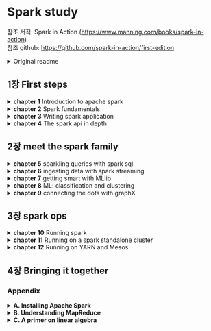 # Spark study 
참조 서적: Spark in Action (https://www.manning.com/books/spark-in-action) <br>
참조 github: https://github.com/spark-in-action/first-edition
<details close>
<summary>Original readme</summary>
  <h1>Spark in Action book repository</h1>
  <h4> Current edition: Manning Early Access Program (MEAP)</h4>

  The MEAP publishing date is **2015.04.04.**  
  Manning's book forum: [https://forums.manning.com/forums/spark-in-action](https://forums.manning.com/forums/spark-in-action)

  The repo contains book listings organized by chapter and programming language (if applicable):

  ```
  ch02
    ├── scala
    │    ├── ch02-listings.scala
    │    ├── scala-file.scala
    │    └── ...
    ├── java
    │    ├── Class1.java
    │    ├── Class2.java
    │    └── ...
    ├── python
    │    ├── ch02-listings.py
    │    ├── python-file.py
    │    └── ...
  ch03
    ├── scala
    │    ├── ch03-listings.scala
    │    ├── scala-file.scala
    │    └── ...
    ├── java
    │    ├── Class1.java
    │    ├── Class2.java
    │    └── ...
    ├── python
    │    ├── ch03-listings.py
    │    ├── python-file.py
    │    └── ...

  ```

  We tried to organize the listings so that you have minimum distractions while going through the book.  
  We hope you'll find the content useful and that you'll have fun reading the book and going through examples.  

  As part of Manning's "in action" series, it's a hands-on, tutorial-style book.  

  Thank you,  
  [Petar Zečević](http://twitter.com/p_zecevic) and [Marko Bonaći](http://twitter.com/markobonaci)
</details>


## 1장 First steps
<details close>
<summary><b>chapter 1</b> Introduction to apache spark</summary>
  <br>
  <blockquote>
  <details close>
  <summary>1.1 What is spark?</summary>
    <blockquote>
      
- **hadoop**: open source, distributed, Java computation framework consisting of the (1) **Hadoop Distributed File System(HDFS**) and (2) **MapReduce**, its execution engine. 
Hadoop solved the three main problems facing any distributed data-processing endeavor:
    - Parallelization— How to parallelize the computation (전체 연산을 잘게 나누어 동시에 처리하는 방법)
    - Distribution— How to distribute the data (데이터를 여러 노드로 분산하는 방법)
    - Fault-tolerance— How to handle component failure (분산 컴포넌트 장애에 대응하는 방법)

    → 하둡의 한계: 맵리듀스 잡의 결과를 다른 잡에서 사용하려면 먼저 이 결과를 HDFS에 저장해야 한다. 따라서 맵리듀스는 이전 잡의 결과가 다음 작업의 입력이 되는 반복 알고리즘에는 본질적으로 맞지 않다. 

- **Spark**와 hadoop의 차이: spark는 메모리에 아주 큰 데이터를 keep 하는 것을 가능하게 한다. 즉, 맵리듀스처럼 잡에 필요한 데이터를 디스크에서 매번 가져오는 대신(→ 하둡의 방법), 데이터를 메모리에 캐시로 저장하는 인-메모리 실행 모델에 있다. 이를 통해 스파크 프로그램은 맵리듀스보다 약 100배 더 빠른 속도로 같은 작업을 수행할 수 있다.
- 일부 애플리케이션은 스파크를 사용하기에 적합하지 않다. 스파크에서는 분산 아키텍처 때문에 처리 시간에 약간의 오버헤드가 필연적으로 발생한다. 대량의 데이터를 다룰 때는 오버헤드가 무시할 수 있는 수준이지만, 단일 머신에서도 충분히 처리할 수 있는 데이터셋을 다룰 때는 작은 데이터셋의 연산에 최적화된 다른 프레임워크(e.g. RDBMS)를 사용하는 것이 더 효율적이다. + 하지만 현대의 데이터 크기는 계속 증가하는 추세며, 언제가는 RDBMS와 스크립트 성능이 개선되는 속도를 추월할지도 모른다.
    </blockquote>
  </details>
    
  <details close>
  <summary>1.2 Spark components</summary>
    <blockquote><br>
스파크는 여러 특수한 목적에 맞게 설계된 다양한 컴포넌트로 구성된다.<br>
→ 스파크 core, 스파크 SQL, 스파크 Streaming, 스파크 GraphX, 스파크 MLlib <br><br>
<img width="629" alt="Screen Shot 2021-06-10 at 9 33 02 PM" src="https://user-images.githubusercontent.com/43725183/121525578-78936300-ca33-11eb-8dae-549e2a93f21a.png">

- **스파크 core**: 스파크 코어는 스파크 잡과 다른 스파크 컴포넌트에 필요한 기본 기능을 제공한다. RDD는 분산 데이터 컬렉션(즉, 데이터셋)을 추상화한 객체로 데이터셋에 적용할 수 있는 연산 및 변환 메서드를 함께 제공한다. RDD는 노드에 장애가 발생해도 데이터셋을 재구성할 수 있는 복원성을 갖추었다. broadcast variable(공유변수)와 accumulator(누적변수)를 사용해 컴퓨팅 노드 간에 정보를 공유할 수 있다. 이외에도 스파크 코어에는 네트워킹, 보안, 스케줄링 및 데이터 셔플링 등 기본 기능이 구현되어 있다.
- **스파크 SQL**
- **스파크 Streaming**
- **스파크 GraphX**
- **스파크 MLlib**
    </blockquote>
  </details>
    
  <details close>
  <summary>1.3 Spark program flow</summary>
    <blockquote><br>
예제를 통해 스파크 프로그램이 어떻게 실행되는지 알아보자.<br>
**[예제] 로그파일로부터 OutOfMemoryError 오류가 몇건 발생했는지 분석하기**

1. 노드 세 개로 구성된 하둡 클러스터에 300MB 크기의 로그 파일을 저장되어 있는 상황
→ HDFS는 자동으로 128MB크기의 chunck로 분할하고(하둡에서는 block이라는 용어를 사용한다.), 각 **블록(block)**을 클러스터의 여러 노드에 나누어 저장한다. 
→ 이 예제와 직접적인 관련은 없지만, HDFS는 노드에 저장한 각 블록을 다른 노드 두 개에 복제한다. (복제 계수가 기본 값은 3으로 설정된 경우)<br><img width="632" alt="Screen Shot 2021-06-10 at 9 55 04 PM" src="https://user-images.githubusercontent.com/43725183/121528532-85fe1c80-ca36-11eb-93e1-ba484fc4f839.png">

2. HDFS에 저장된 텍스트 파일을 메모리에 로드한다. 
→ 먼저 스파크 셸을 시작하고, 스파크 클러스터에 연결하기.
→ **데이터 지역성**(data locality, 즉 디스크에 저장된 파일이 모두 해당 노드 각각에서 RAM으로 로드되는 것/대량의 데이터를 네트워크로 전송해야하는 상황을 만들지 않기 위해!)을 최대한 달성하려고 로그 파일의 각 블록이 저장된 위치를 하둡에게 요청한 후, 모든 블록을 클러스터 노드의 RAM 메모리로 전송한다. 
→ RAM에 로딩된 블록을 **partition**이라고 한다. 이 파티션 집합이 바로 RDD가 참조하는 분산 컬렉션이다. RDD API를 사용해 RDD의 컬렉션을 필터링하고, 사용자 함수로 매핑하고, 누적 값 하나로 리듀스하고, 두 RDD를 서로 빼거나 교차하거나 결합하는 등 다양한 작업을 실행할 수 있다. 

    ```scala
    val lines = sc.textFile("hdfs://path/to/the/file")
    ```
      <img width="632" alt="Screen Shot 2021-06-10 at 9 55 21 PM" src="https://user-images.githubusercontent.com/43725183/121528576-90b8b180-ca36-11eb-8e1d-beca8097e67a.png">
      
3. 컬렉션이 OutOfMemoryError 문자열을 포함한 줄만 필터링
→ 필터링이 완료되면 RDD에는 분석에 필요한 데이터만 포함된다. 
→ 마지막으로 로그에 남은 줄 개수를 센다. 

    ```scala
    val oomLines = lines.filter(l => l.contains("OutOfMemoryError")).cache()
    val result = oomLines.count()
    ```
      <img width="634" alt="Screen Shot 2021-06-10 at 9 55 38 PM" src="https://user-images.githubusercontent.com/43725183/121528614-99a98300-ca36-11eb-85ff-f57f68c46ae6.png">
    </blockquote>
  </details>
    
  <details close>
  <summary>1.4 Spark ecosystem</summary>
    <blockquote><br>
      
      
* 하둡 생태계: 인터페이스 도구, 분석 도구, 클러스터 관리 도구, 인프라 도구로 구성되어 있다.
      
<br><img width="643" alt="Screen Shot 2021-06-10 at 9 45 04 PM" src="https://user-images.githubusercontent.com/43725183/121527201-1fc4ca00-ca35-11eb-957f-e701657ebda6.png">
- 하둡생태계의 일부 컴포넌트는 스파크 컴포넌트로 대체될 수 있다. <br>
e.g. Giraph → 스파크 GraphX, <br>
Mahout → 스파크 MLlib, <br>
Strom → 스파크 스트리밍, <br>
pig, sqoop → 스파크 코어, 스파크 SQL
- 하둡 생태계의 인프라 및 관리 도구들은 스파크로 대체할 수 없다. e.g. Oozie(→ Job scheduling), HBase, Zookeeper
- 스파크에 반드시 HDFS 스토리지를 사용할 필요는 없다. 스파크는 HDFS 외에도 **아마존 S3 버킷**이나 **일반 파일 시스템**에 저장된 데이터를 처리할 수 있다.
    </blockquote>
  </details>
    
  <details close>
  <summary>1.5 Setting up the spark-in-action VM</summary>
    <blockquote><br>

* vagrant와 virtualbox를 이용
    </blockquote>
  </details>
  </blockquote>
</details>


<details close>
<summary><b>chapter 2</b> Spark fundamentals</summary>
  <br><blockquote>
  <details close>
  <summary>2.1. Using the spark-in-action VM</summary>
    
```bash
$ vagrant up #가상 머신 시작
$ vagrant ssh -- -l spark #ssh 로그인

$ git clone https://github.com/spark-in-action/first-edition #github repository clone
```

cf. **하둡 사용하기**: `hadoop fs`로 시작한다. e.g. `hadoop fs -ls /user` (/user 폴더내 list 출력) → [http://hadoop.apache.org/docs/current/hadoop-project-dist/hadoop-common/FileSystemShell.html](http://hadoop.apache.org/docs/current/hadoop-project-dist/hadoop-common/FileSystemShell.html) 참고하기
  </details>
  <details close>
  <summary>2.2. Using Spark shell and writing your first Spark program</summary>

- license 파일을 읽어들이고, 이 파일에 포함된 BSD 문자열의 수를 세보자.

    ```python
    #license 파일을 읽기
    licLines = sc.textFile("/usr/local/spark/LICENSE")
    lineCnt = licLines.count()

    #BSD 문자열 필터링
    bsdLines = licLines.filter(lambda line: "BSD" in line)
    bsdLines.count()

    #BSD 문자열 출력
    bsdLines.foreach(lambda bLine: print(bLine))
    ```

- RDD의 개념: RDD는 스파크의 기본 추상화 객체로 다음과 같은 성질이 있다.
    - **불변성(immutable)**: 읽기 전용
    → RDD는 데이터를 조작할 수 있는 다양한 변환 연산자를 제공하지만, 변환 연산자는 항상 새로운 RDD를 생성한다.
    - **복원성(resilient)**: 장애 내성
    - **분산(distributed):** 노드 한개 이상에 저장된 데이터셋
- **RDD lineage**: 앞의 예제에서 LICENSE 파일을 로드해 `licLines` RDD를 생성했다. 그 다음 `licLines` RDD에 `filter` 함수를 적용해 새로운 `bsdLines` RDD를 생성했다. 이처럼 RDD에 적용된 변환 연산자와 그 적용 순서를 RDD lineage라고 한다.
  </details>
  <details close>
  <summary>2.3. Basic RDD actions and transformations</summary><br>
    
1. **transformation**: RDD를 조작해 새로운 RDD를 생성한다. e.g. filter, map
2. **actions**: 계산 결과를 반환하거나 RDD 요소에 특정 작업을 수행하려고 실제 계산을 시작하는 역할을 한다. e.g. count, foreach, collect, first

> 변환 연산자의 **지연 실행(lazy evaluation)**: 변환 연산자의 지연 실행은 행동 연산자를 호출하기 전까지는 변환 연산자의 계산을 실제로 실행하지 않는 것을 의미한다. RDD에 행동 연산자가 호출되면 스파크는 해당 RDD의 lineage를 살펴보고, 이를 바탕으로 실행해야 하는 연산 그래프를 작성해서 행동 연산자를 계산한다.  **결국 변환 연산자는 행동 연산자를 호출했을때 무슨 연산이 어떤 순서로 실행되어야 할지 알려주는 일종의 설계도라고 할 수 있다.** 

---

- **`map`**: RDD의 모든 요소에 임의의 함수를 적용할 수 있는 변환 연산자.

    ```python
    numbers = sc.parallelize(range(10, 51, 10))  #numbers = sc.makeRDD(range(10, 51, 10))도 가능.
    numbers.foreach(lambda x: print(x))
    numbersSquared = numbers.map(lambda num: num * num)
    numbersSquared.foreach(lambda x: print(x))
    ```

    `parallelize`는 sequential 객체를 받아 이 sequential 객체의 요소로 구성된 새로운 RDD를 만든다. 이 과정에서 sequential 객체의 요소는 여러 스파크의 executor로 **분산**된다. 
    (→ `print`결과를 보면 sequential 하지 않다. )

    ```python
    reversed = numbersSquared.map(lambda x: str(x)[::-1])
    reversed.foreach(lambda x: print(x))
    ```

- **`distinct`** and **`flatMap`**

    ```
    ##client-ids.log
    15,16,20,20
    77,80,94
    94,98,16,31
    31,15,20
    ```

    `flatMap`(주어진 모든 요소에 대해 연산을 진행하고, 반환한 배열의 중첩구조를 한 단계 제거하고 모든 요소를 단일 컬렉션으로 병합한다. )을 사용하면 각 요소별로 split을 진행한 결과를 하나의 array로 반환한다. 

    ```python
    lines = sc.textFile("Downloads/client-ids.log")

    ids = lines.flatMap(lambda x: x.split(","))
    ids.collect()   #리스트를 반환한다. 
    ids.first()

    intIds = ids.map(lambda x: int(x))
    intIds.collect()

    uniqueIds = intIds.distinct()
    uniqueIds.collect()
    finalCount  = uniqueIds.count()
    finalCount  #8
    ```

- **`sample`**, **`take`**, **`takeSample`** 연산으로 RDD 일부 요소 가져오기: `sample`은 변환연산자(transformation)이지만, `take`와 `takeSample`은 행동연산자(Actions)이다.

    ```python
    ##비복원 샘플링
    s = uniqueIds.sample(False, 0.3)  #withReplacement=False
    s.count()
    s.collect()

    ##복원 샘플링
    swr = uniqueIds.sample(True, 0.5)
    swr.count
    swr.collect()

    #확률값대신 정확한 개수로 RDD 요소 샘플링하기
    taken = uniqueIds.takeSample(False, 5)  #list 반환
    uniqueIds.take(3)
    ```

    `take`는 지정된 개수의 요소를 모을 때까지 RDD의 파티션을 하나씩 처리해 결과를 반환한다. → 결국 연산이 전혀 분산되지 않는다는 의미이다. 여러 파티션의 요소를 빠르게 가져오고 싶다면 드라이버의 메모리를 넘지 않도록 요소 개수를 적당히 줄이고 `collect` 연산자를 사용하자.
  </details>
  <details close>
  <summary>2.4. Double RDD functions</summary>
    
* Double(cf. float) 객체만 사용해서 RDD를 구성하면 implicit conversion을 통해 몇 가지 추가 함수를 사용할 수 있다.

    ```python
    intIds.mean()
    intIds.sum()

    intIds.stats()
    intIds.variance()
    intIds.stdev()

    intIds.histogram([1.0, 50.0, 100.0])  #1과 50사이에 몇개, 50과 100사이에 몇개가 있는지 반환
    intIds.histogram(3)  #3개의 경계로 나눴을때 (1) 경계값과, (2) 구간에 존재하는 sample의 수를 반환한다. 
    ```

* 근사 합계 및 평균계산: 지정된 제한시간 동안 근사합계 또는 근사 평균을 계산한다. 제한시간을 인자로 넣어준다.

    ```python
    intIds.sumApprox(1)
    intIds.meanApprox(1)
    ```
  </details></blockquote>
</details>
  
<details close>
<summary><b>chapter 3</b> Writing spark application</summary>
  <br><blockquote>
  <details close>
  <summary>3.1. Generating a new Spark project in Eclipse</summary

<br>Eclipse 대신 pycharm 사용하기
  </details>
  <details close>
  <summary>3.2. Developing the application</summary><br>
    
**[예제] 한 게임 회사의 모든 직원 명단과 각 직원이 수행한 푸시 횟수를 담은 일일 리포트를 개발해보자.**

1. 데이터셋 준비

    ```bash
    $ mkdir -p $HOME/sia/github-archive
    $ cd $HOME/sia/github-archive
    $ wget http://data.githubarchive.org/2015-03-01-{0..23}.json.gz

    $ gunzip *

    $ head -1 2015-03-01-0.json| jq '.'
    ```
    <img width="400" alt="Screen Shot 2021-06-16 at 7 32 50 PM" src="https://user-images.githubusercontent.com/43725183/122204059-a5cf8d80-ced9-11eb-9334-c0b2309e6910.png">

    > actor.login이 "treydock"인 누군가가 2015년 3월 1일 자정(created_at)에 "development "라는 저장소 브랜치를 생성한 기록이다. (깃허브 API 문서 참조: [https://developer.github.com/v3/activity/events/types/](https://developer.github.com/v3/activity/events/types/))

2. JSON 로드: `read.json()` 은 한 줄당 JSON 객체 하나가 저장된 파일을 로드한다. DataFrame 객체를 반환한다. 

    ```python
    from pyspark.sql import SQLContext
    import sys

    sqlContext = SQLContext(sc)
    ghLog = sqlContext.read.json("2015-03-01-0.json")
    ghLog.printSchema()
    ghLog.show(5)

    ghLog.count() #17786
    pushes = ghLog.filter("type = 'PushEvent'")
    pushes.count()  #8793
    ```
    <img width="1000" alt="Screen Shot 2021-06-16 at 7 35 14 PM" src="https://user-images.githubusercontent.com/43725183/122204352-fc3ccc00-ced9-11eb-8404-29866a84399e.png">

3. 데이터 집계: `count`외에도 `min`, `max`, `avg`, `sum` 등의 집계 함수를 제공한다. 

    ```python
    grouped = pushes.groupBy("actor.login").count()
    ordered = grouped.orderBy(grouped['count'], ascending=False)
    ```

4. 분석대상 제외 & 공유변수

    : `broadcast`를 이용해서 **공유변수**를 만들자. 공유변수를 설정하지 않고 이대로 예제 프로그램을 실행하면 스파크는 `employees`를 대략 200회(필터링 작업을 수행할 태스크 개수) 가까이 반복적으로 네트워크에 전송하게 될 것이다. 

    반면 공유변수는 클러스터의 각 노드에 정확히 한 번만 전송한다. 또 공유변수는 클러스터 노드의 메모리에 자동으로 캐시되므로 프로그램 실행 중 바로 접근할 수 있다. 

    ```python
    employees = [line.rstrip('\n') for line in open(sys.argv[2])]
    bcEmployees = sc.broadcast(employees)

    def isEmp(user):
    	return user in bcEmployees.value

    #filter에 사용하기 위해서 user-defined function 등록
    from pyspark.sql.types import BooleanType
    sqlContext.udf.register("SetContainsUdf", isEmp, returnType=BooleanType())
    filtered = ordered.filter("SetContainsUdf(login)")
    ```

5. 애플리케이션 실행

    ```bash
    $ python main.py \
    	../github-archive/2015-03-01-0.json \   #	../github-archive/*.json \
    	../ch03/ghEmployees.txt
    ```
    <img width="200" alt="Screen Shot 2021-06-16 at 7 37 01 PM" src="https://user-images.githubusercontent.com/43725183/122204609-46be4880-ceda-11eb-8628-b179a7dedcfa.png">

    ```python
    from pyspark import SparkContext, SparkConf
    from pyspark.sql import SQLContext
    import sys

    if __name__ == "__main__":
    	sc = SparkContext(conf=SparkConf())
    	sqlContext = SQLContext(sc)
    	ghLog = sqlContext.read.json(sys.argv[1])

    	pushes = ghLog.filter("type = 'PushEvent'")
    	grouped = pushes.groupBy("actor.login").count()
    	ordered = grouped.orderBy(grouped['count'], ascending=False)

    	# Broadcast the employees set	
    	employees = [line.rstrip('\n') for line in open(sys.argv[2])]

    	bcEmployees = sc.broadcast(employees)

    	def isEmp(user):
    		return user in bcEmployees.value

    	from pyspark.sql.types import BooleanType
    	sqlContext.udf.register("SetContainsUdf", isEmp, returnType=BooleanType())
    	filtered = ordered.filter("SetContainsUdf(login)")
    	filtered.show()

    	filtered.write.format(sys.argv[4]).save(sys.argv[3])
       #파일 형식에는 JSON, Parquet, JDBC등이 가능하다. 
       #세번째 인수는 저장 경로를 적어준다. 
    ```

  </details>
  <details close>
  <summary>3.3. Submitting the application</summary><br>

스파크 프로그램을 운영 환경에서 원활하게 실행할 수 있도록 프로그램에 JAR 파일을 추가하는 방법은 (1) `spark-submit` 스크립트의 `—jars` 매개변수에 프로그램에 필요한 JAR 파일을 모두 나열해 실행자로 전송하거나, (2) 모든 의존 라이브러리를 포함하는 `underjar`를 빌드하는 방법이다. 

- uderjar 빌드: 일단은 생략
- `spark-submit`: 스파크 애플리케이션을 제출하는 일종의 헬퍼 스크립트로 애플리케이션을 스파크 클러스터에서 실행하는데 사용한다.

    ```bash
    ./bin/spark-submit \
      --class <main-class> \   #python에서는 사용 x
      --master <master-url> \
      --deploy-mode <deploy-mode> \
      --conf <key>=<value> \
      ... # other options
      <application-jar> \
      [application-arguments]
    ```

    결과 폴더에 있는 `SUCCESS` 파일은 작업을 성공적으로 완료했음을 의미한다. 각 `crc` 파일은 CRC(Cyclic Redundancy Check)코드를 계산해 각 데이터 파일의 유효성을 검사하는데 사용한다. `._SUCCESS.crc` 파일은 모든 CRC파일을 검사한 결과가 성공적이라는 것을 의미한다.  

    ```bash
    $ spark-submit \
    	main.py \
    	"../github-archive/2015-03-01-0.json" \ 
    	"../ch03/ghEmployees.txt" \
    	"emp-gh-push-output" "json"
    ```
        
    <img width="1000" alt="Screen Shot 2021-06-17 at 12 08 30 PM" src="https://user-images.githubusercontent.com/43725183/122324988-bc6ef680-cf64-11eb-946b-4ede59f690a4.png">

  </details></blockquote>
</details>
  
<details close>
<summary><b>chapter 4</b> The spark api in depth</summary>
  <br><blockquote>
  <details close>
  <summary>4.1. Working with pair RDDs</summary><br>
    
키-값 쌍은 전통적으로 연관배열(associative array)이라는 자료구조를 사용해 표현한다. 이 자료구조를 파이썬에서는 dictionary라고 하며, 스칼라와 자바에서는 map이라고 한다. 스파크에서는 키-값 쌍으로 구성된 RDD를 **pair RDD**라고 한다. 스파크의 데이터를 반드시 키-값 쌍 형태로 구성할 필요는 없지만, 실무에서는 Pair RDD를 사용하는 것이 바람직한 경우가 많다. 

- **Pair RDD 생성**: RDD의 keyBy 변환 연산자는 RDD 요소로 키를 생성하는 f 함수를 받고, 각 요소를 (f(요소), 요소)( = **(키, 요소)**) 쌍의 튜플로 매핑한다. 물론 데이터를 2-element 튜플로 직접 변환할 수도 있다. 어떤 방법이든 2-element 튜플로 RDD를 구성하면 **Pair RDD 함수**가 RDD에 자동으로 추가된다.

    ```python
    tranFile = sc.textFile("ch04/ch04_data_transactions.txt")
    tranData = tranFile.map(lambda line: line.split("#"))
    #예제 파일의 각 줄에는 구매 날짜, 시간, 고객 ID, 상품 ID, 구매수량, 구매 금액이 '#'로 구분되어있다. 
    ```
    <img width="400" alt="Screen Shot 2021-06-18 at 4 42 12 PM" src="https://user-images.githubusercontent.com/43725183/122525386-24503a80-d054-11eb-996d-d9a75f962093.png">

    ```python
    #키, 요소 페어 생성
    transByCust = tranData.map(lambda t: (int(t[2]), t))

    transByCust.keys().distinct().count() #100
    transByCust.count() #1000
    #map 함수로 키와 값을 만들어보자. 고객이 총 100명 있다.
    ```

- **Pair RDD 함수**
    - 키별 개수 세기(`CountByKey`): 각 키의 출현 횟수를 담은 Map 객체를 반환한다. ID가 53인 고객이 19번으로 가장 많이 구매했다.

        ```python
        transByCust.countByKey()
        cid, purch = sorted(transByCust.countByKey().items(), key= lambda x:-x[1])[0] ##(53, 19)

        #사은품 리스트 추가(가격 = 0)
        complTrans = [["2015-03-30", "11:59 PM", "53", "4", "1", "0.00"]]
        ```

    - 단일 키로 값 찾기: `transByCust.lookup(53)` → 53번 고객의 모든 구매 기록을 가져올 수 있다. lookup은 결과 값을 드라이버로 전송하므로 이를 메모리에 적재할 수 있는지 먼저 확인해야 한다.
        
        <img width="300" alt="Screen Shot 2021-06-18 at 4 43 00 PM" src="https://user-images.githubusercontent.com/43725183/122525491-3f22af00-d054-11eb-898a-df7f06895a28.png">

 

    - `mapValues` 변환 연산자로 Pair RDD 값 바꾸기: 키를 그대로 두고 값만 변경할 수 있다. 25번 상품을 2번 이상 구매한 경우 5% 할인해주자.

        ```python
        def applyDiscount(tran):
            if(int(tran[3])==25 and float(tran[4])>1):
                tran[5] = str(float(tran[5])*0.95)
            return tran

        transByCust = transByCust.mapValues(lambda t: applyDiscount(t))
        ```

    - `flapMapValues` 변환 연산자로 키에 값 추가: 81번 다섯 개 이상 구매한 고객에게 사은품으로 70번을 보내야한다. 즉, 해당 고객이 70번 상품을 구매한 것 처럼 `transByCust`에 추가해야한다.

        ```python
        def addToothbrush(tran):
            if(int(tran[3]) == 81 and int(tran[4])>4):
                from copy import copy
                cloned = copy(tran)
                cloned[5] = "0.00"
                cloned[3] = "70"
                cloned[4] = "1"
                return [tran, cloned]
            else:
                return [tran]

        transByCust = transByCust.flatMapValues(lambda t: addToothbrush(t))
        transByCust.count()  #1006 -> 6명이 81번 상품을 5개 이상 구매했다.
        ```

    - `reduceByKey` 또는 `foldByKey` 변환 연산자로 키의 모든 값 병합하기: reduceByKey는 각 키의 모든 값을 동일한 타입의 단일 값으로 변환한다. 이 연산자에는 두 값을 하나로 병합하는 Merge 함수를 전달해야하며, reduceByKey는 각 키별로 값 하나만 남을 때까지 merge 함수를 계속 호출한다. 따라서 merge 함수는 결합법칙을 만족해야한다.

        ```python
        amounts = transByCust.mapValues(lambda t: float(t[5])) #각 키별로 값만 뽑기 
        totals = amounts.foldByKey(0, lambda p1, p2: p1 + p2).collect()
        sorted(totals, key = lambda x:x[1])[-1] #(76, 100049.0)

        #사은품 리스트 추가(가격 = 0)
        complTrans += [["2015-03-30", "11:59 PM", "76", "63", "1", "0.00"]]
        #76번 고객이 10만 49달러로 가장 많이 썼다. 
        ```

        foldByKey는 reduceByKey와 기능은 같지만, merge 함수의 인자 목록 바로 앞에 zeroValue 인자를 담은 또 다른 인자 목록을 추가로 전달해야 한다는 점은 다르다. zeroValue는 반드시 항등원이어야한다. (e.g. 덧셈에서는 0, 곱셈에서는 1)

    - `union`으로 array 추가하기 + 결과 파일 저장하기

        ```python
        transByCust = transByCust.union(sc.parallelize(complTrans).map(lambda t: (int(t[2]), t)))
        transByCust.map(lambda t: "#".join(t[1])).saveAsTextFile("ch04/ch04output-transByCust")
        ```

    - `aggregateByKey`로 키의 모든 값 그루핑: aggregateByKey는 (1) **zeroValue**와 (2) 임의의 V 타입을 가진 값을 또 다른 U 타입으로 변환하는 **변환 함수(Transform)**, (3)변환함수가 변환한 값을 두 개씩 하나로 병합하는 **병합함수(Merge)**가 필요하다.

        ```python
        prods = transByCust.aggregateByKey([], 
        		lambda prods, tran: prods + [tran[3]],    #변환함수 -> 각 파티션 별로 요소를 병합
            lambda prods1, prods2: prods1 + prods2)   #병합함수 -> 최종 결과를 병합
        prods.collect()
        #prods에 빈 리스트가 전달되었다.
        ```
        <img width="1000" alt="Screen Shot 2021-06-18 at 4 43 31 PM" src="https://user-images.githubusercontent.com/43725183/122525565-52357f00-d054-11eb-8eb7-b7f6cba80cd0.png">

  </details>
  <details close>
  <summary>4.2. Understanding data partitioning and reducing data shuffling</summary>
    
* **데이터 파티셔닝(data partitioning)** : 데이터를 여러 클러스터 노드로 분할하는 메커니즘을 의미한다. 이 장에서는 일단 스파크 클러스터를 '병렬 연산이 가능하고 네트워크로 연결된 머신(즉, 노드)의 집합'정도로 생각하자.
    - **파티션(partition)**: 과거에는 파티션 대신 스플릿(split)용어를 사용했다. RDD의 파티션은 RDD 데이터의 일부(조각 또는 슬라이스)를 의미한다. 예를 들어 로컬 파일 시스템에 저장된 텍스트 파일을 스파크에 로드하면, 스파크는 파일 내용을 여러 파티션으로 분할해 클러스터 노드에 고르게 분산 저장한다. 여러 파티션을 노드 하나에 저장할 수도 있다. 이렇게 분산된 파티션이 모여서 RDD 하나를 형성한다.
    - 파티션의 개수: 해당 RDD에 변환 연산을 실행할 "태스크 개수"와 직결되므로 파티션의 개수는 매우 중요하다. 태스크 개수가 필요 이하로 적으면 클러스터를 충분히 활용할 수 없다. 게다가 각 태스크가 처리할 데이터 분량이 실행자의 메모리 리소스를 초과해 메모리 문제가 발생할 수 있다. 따라서 클러스터의 코어 개수보다 서너 배 더 많은 파티션을 사용하는 것이 좋다.
    - **데이터 partitioner**: RDD의 데이터 파티셔닝은 RDD의 각 요소에 파티션 번호를 할당하는 partitioner 객체가 수행한다. partitioner는 HashPartitioner, RangePartitioner, 또는 사용자 정의 Partitioner(Pair RDD의 경우)로 구현할 수 있다.
        - **HashPartitioner**: 스파크의 기본 Partitioner. HashPartitioner는 각 요소의 자바 해시코드를 단순한 mod 공식(partitionIndex = hashCode % numberOfPartitions)에 대입해 파티션 번호를 계산한다. 각 요소의 파티션 번호를 거의 무작위로 결정하기 때문에 모든 파티션을 정확하게 같은 크기로 분할할 가능성이 낮다. 하지만 대규모 데이터셋을 상대적으로 적은 수의 파티션으로 나누면 대체로 데이터를 고르게 분산시킬 수 있다. 
        (파티션의 기본 개수는 spark.default.parallelism 환경 매개변수 값으로 결정된다)
        - **RangePartitioner**: 정렬된 RDD의 데이터를 거의 같은 범위 간격으로 분할할 수 있다.
        - **Pair RDD의 사용자 정의 Partitioner**: 파티션의 데이터를 특정 기준에 따라 정확하게 배치해야 할 경우 사용자 정의 partitioner로 pair RDD를 분할할 수 있다. 
        (cf. in Python there is no version of aggregateByKey with a custom partitioner)
    - RDD 파티션 변경
        - `partitionBy`: PairRDD에서만 사용가능하고, 또 파티셔닝에 사용할 Partitioner 객체만 인자로 전달할 수 있다
        - `coalesce`와 `repartition`: coalesce는 파티션의 수를 줄이거나 늘리는데 사용한다. 파티션 개수를 늘리려면 shuffle 인자를 true로 설정해야한다. 반면 파티션 수를 줄일 때는 이 인자를 false로 설정할 수 있다. 이때는 새로운 파티션 개수와 동일한 개수의 부모 RDD 파티션을 선정하고 나머지 파티션의 요소를 나누어 선정한 파티션과 병합(coalesce)하는 방식으로 파티션 개수를 줄인다. 즉, 셔플링을 수행하지 않는 대신 데이터 이동을 최소화하려고 부모 RDD의 기존 파티션을 최대한 보존한다. 
        cf. repartition 변환 연산자는 단순히 shuffle을 true로 설정해 coalesce를 호출한 결과를 반환한다.
        - `repartitionAndSortWithinPartition`: 정렬 가능한 RDD에서만 사용할 수 있다. 새로운 Partitioner 객체를 받아 각 파티션 내에서 요소를 정렬한다. 이 연산자는 셔플링 단계에서 정렬 작업을 함께 수행하기 때문에 repartition을 호출한 후 직접 정렬하는 것보다 성능이 더 낫다.
- **데이터 셔플링(data shuffling)**: **파티션 간의 물리적인 데이터 이동을 의미한다.** 셔플링은 새로운 RDD의 파티션을 만들려고 여러 파티션의 데이터를 합칠 때 발생한다. 예를 들어 키를 기준으로 요소를 그루핑하려면 스파크는 RDD의 파티션을 모두 살펴보고 키가 같은 요소를 전부 찾은 후, 이를 물리적으로 묶어서 새로운 파티션을 구성하는 과정을 수행해야한다.

    ```python
    prods = transByCust.aggregateByKey([], 
    		lambda prods, tran: prods + [tran[3]],    #변환함수(Transform) -> 각 파티션 별로 요소를 병합
        lambda prods1, prods2: prods1 + prods2)   #병합함수(Merge) -> 최종 결과를 병합
    prods.collect()
    #4.1절의 aggregateByKey 예시를 다시 보자. 
    ```
    <img width="600" alt="Screen Shot 2021-06-18 at 4 45 57 PM" src="https://user-images.githubusercontent.com/43725183/122525886-a93b5400-d054-11eb-9dcd-ea556f230a4d.png">


    - 변환함수(Transform)은 각 파티션 별로 각 키의 값을 모아서 리스트를 구성한다.(**map task**) →  스파크는 이 리스트들을 각 노드의 중간 파일(interm files)에 기록한다 → 병합함수(merge)를 호출해 여러 파티션에 저장된 리스트들을 각 키별 단일 리스트로 병합한다.(**reduce task**) → 기본 partitioner(hash partitioner)를 적용해 각 키를 적절한 파티션에 할당한다.
    - 셔플링 바로 전에 수행한 태스크를 **맵(map) 태스크**라고 하며, 바로 다음에 수행한 태스크를 **리듀스(reduce)** 태스크라고 한다. 맵 태스크의 결과는 중간 파일에 기록하며(주로 운영체제의 파일 시스템 캐시에만 저장), 이후 리듀스 태스크가 이 파일을 읽어들인다. 중간 파일을 디스크에 기록하는 작업도 부담이지만, 결국 셔플링할 데이터를 네트워크로 전송해야 하기 때문에 스파크 잡의 셔플링 횟수를 최소한으로 줄이도록 노력해야 한다.
    - 셔플링 발생 조건
        1. partitioner를 명시적으로 변경하는 경우
            - 파티션 개수가 다른 HashPatitioner를 변환 연산자에 사용하거나, (`rdd.aggregateByKey(zeroValue, seqFunc, comboFunc, 100).collect()`)
            - 사용자 정의 Partitioner를 사용하면

            → 셔플링이 발생한다. 따라서 가급적이면 기본 partitioner를 사용해 의도하지 않은 셔플링은 최대한 피하는 것이 성능 면에서 가장 안전한 방법이다. 

        2. partitioner를 제거하는 경우

            변환 연산자에 partitioner를 명시적으로 지정하지 않았는데도 간혹 셔플링이 발생할 때가 있다. 대표적으로 map과 flatMap은 RDD의 Partitioner를 제거한다. 이 연산자 자체로는 셔플링이 발생하지 않지만, 연산자의 결과 RDD에 다른 변환 연산자를 사용하면 기본 Partitioner를 사용했더라도 여전히 셔플링이 발생한다.  → Pair RDD의 키를 변경하지 않는다면 map, flatMap 대신 mapValues, flatMapValues를 사용해 Partitioner를 보존하는 것이 좋다. 

            ```python
            rdd = sc.parallelize(range(10000))
            rdd.map(lambda x: (x, x*x)).map(lambda (x, y): (y, x)).collect() #셔플링 발생 x
            rdd.map(lambda x: (x, x*x)).reduceByKey(lambda v1, v2: v1+v2).collect() #셔플링 발생함
            ```

    - 셔플링을 수행하면 executor는 다른 executor(=실행자)의 파일을 읽어 들여야한다. 하지만 셔플링 도중 일부 실행자에 장애가 발생하면 해당 실행자가 처리한 데이터를 더 이상 가져올 수 없어서 데이터 흐름이 중단된다. → **외부 셔플링 서비스(external shuffling service)**는 실행자가 중간 셔플 파일을 읽을 수 있는 단일 지점을 제공해 셔플링의 데이터 교환 과정을 최적화할 수 있다. (`spark.shuffle.service.enabled=true`로 설정하기)
    - 셔플링 관련 매개변수
        - 셔플링 알고리즘 설정: `spark.shuffle.manager`의 값을 hash(해시 기반 셔플링), sort(정렬 기반 셔플링) → 정렬 기반 셔플링은 파일을 더 적게 생성하고 메모리를 더욱 효율적으로 사용할 수 있어 default 값이다.
        - 중간 파일의 통합 여부: `spark.shuffle.consolidateFiles` → ext4나 XFS 파일 시스템을 사용한다면 이 값을 true로 변경(default = false)로 하는 것이 좋다.
        - 셔플링에 쓸 메모리 리소스의 제한 여부: `spark.shuffle.spill` → 메모리를 제한하면 스파크는 제한 임계치를 초과한 데이터를 디스크로 내보낸다. 메모리 임계치를 너무 높게 설정하면 메모리 부족 예외(out-of-memory exception)이 발생할 수 있다. 반대로 너무 낮게 설정하면 데이터를 자주 내보내므로 균형을 잘 맞추는 것이 중요하다.
        - `spark.shuffle.compress`: 중간 파일의 압축 여부를 지정할 수 있다.
        - `spark.shuffle.spill.batchSize`: 데이터를 디스크로 내보낼 때 일괄로 직렬화 또는 역직렬화할 객체 개수를 지정한다.
        - `spark.shuffle.service.port`: 외부 셔플링 서비스를 활성화할 경우 서비스 서버가 사용할 포트 번호를 지정한다.
- 파티션 단위로 데이터 매핑: RDD의 각 파티션에 개별적으로 매핑 함수를 적용할수도 있다. 이 메서드를 잘 활용하면 각 파티션 내에서만 데이터가 매핑되도록 기존 변환 연산자를 최적화해 셔플링을 억제할 수 있다.
    - `mapPartitions`와 `mapPartitionsWithIndex`: mapPartitions는 각 파티션의 모든 요소를 반복문으로 처리하고 새로운 RDD 파티션을 생성한다. mapPartitionWithIndex는 매핑 함수에 파티션 번호가 함께 전달된다.
    - `glom`: 각 파티션의 모든 요소를 배열 하나로 모으고, 이 배열들을 요소로 포함하는 새로운 RDD를 반환한다. 따라서 새로운 RDD에 포함된 요소 개수는 이 RDD의 파티션 개수와 동일하다. glom 연산자는 기존의 Partitioner를 제거한다.

        ```python
        import random
        l = [random.randrange(100) for x in range(500)]
        rdd = sc.parallelize(l, 30).glom() #30개의 파티션으로 나눠져 있는 것을 모음. 
        rdd.collect()
        rdd.count() #30
        ```
  </details>
  <details close>
  <summary>4.3. Joining, sorting, and grouping data</summary>
    
* **데이터 조인(Join)** : 스파크에서는 RDBMS의 고전적인 join 연산자뿐만 아니라, zip, cartesian, intersection 등 다양한 변환 연산자를 사용해 여러 RDD 내용을 합칠 수 있다.

    <img width="621" alt="Screen Shot 2021-06-20 at 9 57 57 PM" src="https://user-images.githubusercontent.com/43725183/122675025-940c2400-d212-11eb-9db3-769ed31b6e25.png">

    RDD의 key를 product ID로 변경

    - RDBMS와 유사한 Join 연산자: `join`(RDBMS의 inner join과 동일), `leftOuterJoin`, `rightOuterJoin`, `fullOuterJoin` → 이 연산자들은 PairRDD에서만 사용할 수 있다. Partitioner 객체나 파티션 개수를 전달할 수 있다.

        ```python
        totalsByProd = transByProd.mapValues(lambda t: float(t[5])).reduceByKey(lambda tot1, tot2: tot1 + tot2)

        products = sc.textFile("first-edition/ch04/ch04_data_products.txt").map(lambda line: line.split("#")).map(lambda p: (int(p[0]), p))
        totalsAndProds = totalsByProd.join(products)
        totalsAndProds.first()
        #(68, (62133.899999999994, ['68', 'Niacin', '6295.48', '1']))
        #68은 key(productID), 그리고 value의 첫번째는 totalByProd의 값, 두번째 리스트는 products 정보.
        ```

        ```python
        totalsWithMissingProds = products.leftOuterJoin(totalsByProd)
        missingProds = totalsWithMissingProds.filter(lambda x: x[1][1] is None).map(lambda x: x[1][0])
        missingProds.foreach(lambda p: print(", ".join(p)))
        #3, Cute baby doll, battery, 1808.79, 2
        #43, Tomb Raider PC, 2718.14, 1
        #63, Pajamas, 8131.85, 3
        #20, LEGO Elves, 4589.79, 4
        #어제 판매하지 않은 상품 리스트 출력. 
        ```

    - `subtract`이나 `subtractByKey` 변환 연산자로 공통 값 제거: `substract`은 첫번째 RDD에서 두번째 RDD의 요소를 제거한 여집합을 반환한다. 이는 일반 RDD에서도 사용할 수 있으며, 각 요소의 키나 값만 비교하는 것이 아니라 요소 전체를 비교해 제거여부를 판단한다. 
    반면 `substracByKey`는 PairRDD에서만 사용할 수 있으며 키와 값을 모두 보는 것이 아니라 키만 본다.

        ```python
        missingProds = products.subtractByKey(totalsByProd)
        missingProds.foreach(lambda p: print(", ".join(p[1])))
        #leftOuterJoin후 None 값인 record만 뽑아내는 과정대신 substractByKey를 사용하면 된다. 
        ```

    - `cogroup` 변환 연산자로 RDD 조인: `cogroup`은 여러 RDD 값을 각각 키로 그루핑한 후 키를 기준으로 조인한다. `cogroup`은 RDD를 최대 세개까지 조인할 수 있는데, 단 `cogroup`을 호출한 RDD와 `cogroup`에 전달된 RDD는 모두 동일한 타입의 키를 가져야 한다.

        ```python
        prodTotCogroup = totalsByProd.cogroup(products)
        prodTotCogroup.first()
        #(68, (<pyspark.resultiterable.ResultIterable object at 0x107d3ab90>, <pyspark.resultiterable.ResultIterable object at 0x107da1fd0>))

        prodTotCogroup.filter(lambda x: len(x[1][0].data) == 0).foreach(lambda x: print(", ".join(x[1][1].data[0])))
        #total 가격과 product 정보의 outer join. 두 RDD 중 한쪽에만 등장한 키의 경우 다른 쪽 RDD iterator는 비어 있다. 
        ```

    - `intersection` 변환 연산자 사용: `intersection`은 교집합을 찾는다.

        ```python
        totalsByProd.map(lambda t: t[0]).intersection(products.map(lambda p: p[0]))
        ```

    - `cartesian` 변환 연산자로 RDD 두개 결합: 두 RDD의 데카르트 곱을 계산한다(요소의 모든 combination return). 따라서 이를 이용해 두 RDD 요소들을 서로 비교하는데도 사용할 수 있다.

        ```python
        rdd1 = sc.parallelize([7,8,9])
        rdd2 = sc.parallelize([1,2,3])
        rdd1.cartesian(rdd2).collect()
        #[(7, 1), (7, 2), (7, 3), (8, 1), (8, 2), (8, 3), (9, 1), (9, 2), (9, 3)]
        rdd1.cartesian(rdd2).filter(lambda el: el[0] % el[1] == 0).collect()
        #rdd2숫자로 rdd1 숫자를 나머지 없이 나눌 수 있는 조합 찾기
        [(7, 1), (8, 1), (8, 2), (9, 1), (9, 3)]
        ```

    - `zip` 변환 연산자로 RDD 조인: 모든 RDD에 사용가능. 첫번째 쌍은 각 RDD의 첫번째 요소를 조합한 것이며, 두번째 쌍은 두 번째 요소를 조합하고, 세 번째 쌍은 세 번째 요소를 조합하는 식으로 끝까지 이어진다. → 두 RDD의 파티션 개수가 다르거나 두 RDD의 모든 파티션이 서로 동일한 개수의 요소를 포함하지 않으면 오류를 발생한다.

        ```python
        rdd1 = sc.parallelize([1,2,3])
        rdd2 = sc.parallelize(["n4","n5","n6"])
        rdd1.zip(rdd2).collect()
        #[(1, 'n4'), (2, 'n5'), (3, 'n6')]
        ```

    - `zipPartitions` 변환 연산자로 RDD 조인: 모든 RDD에 사용가능. RDD는 서로 파티션 개수가 동일해야하지만, 모든 파티션이 서로 동일한 개수의 요소를 가져야 한다는 조건을 꼭 만족하지 않아도 된다. → 아직 python에서는 사용할 수 없다.
- **데이터 정렬(sorting)**
    - `repartitionAndSortWithinPartition`(4.2 절 참조), `sortByKey`, `sortBy`을 사용해서 정렬할 수 있다.

        ```python
        sortedProds = totalsAndProds.sortBy(lambda t: t[1][1][1])
        sortedProds.collect()
        ```

        이 결과는 `totalsAndProds` RDD에서 상품 이름을 키로 끄집어낸 후 `sortByKey`를 호출해서도 확인할 수 있다. 

    - 정렬 가능한 클래스 생성하기
    - 이차 정렬: 파티션을 2개로 바꾸고, 각 파티션 내에서 요소를 정렬한다.

        ```python
        rdd = sc.parallelize([(0, 5), (3, 8), (2, 6), (0, 8), (3, 8), (1, 3)])
        rdd2 = rdd.repartitionAndSortWithinPartitions(2)
        rdd2.glom().collect()
        #[[(0, 5), (0, 8), (2, 6)], [(1, 3), (3, 8), (3, 8)]]
        #파티션1: [(0, 5), (0, 8), (2, 6)]
        #파티션2: [(1, 3), (3, 8), (3, 8)]
        ```
        <img width="300" alt="Screen Shot 2021-06-20 at 9 59 42 PM" src="https://user-images.githubusercontent.com/43725183/122675077-d46ba200-d212-11eb-852c-ac15c055cf3c.png">


    - `top`과 `takeOrdered`로 정렬된 요소 가져오기: 이 두 메서드는 전체 데이터를 정렬하지 않는다. 그 대신 각 파티션에서 상위(또는 하위) n개 요소를 가져온 후 이 결과를 병합하고, 이 중 상위(또는 하위) n개 요소를 반환한다. → 두 메서드는 훨씬 더 적은 양의 데이터를 네트워크로 전송하며, sortBy와 take를 개별적으로 호출하는 것보다 무척 빠르다.
- **데이터 그루핑(grouping)**: 데이터 그루핑은 데이터를 특정 기준에 따라 단일 컬렉션으로 집계하는 연산을 의미한다.
    - `aggregateByKey`: 4.1.2절 참조
    - `groupBykey`(`groupBy`): groupByKey는 동일한 키를 가진 모든 요소를 단일 키-값 쌍으로 모은 Pair RDD를 반환한다. groupBy는 PairRDD가 아닌 일반 RDD에서도 사용할 수 있으며, 일반 RDD를 PairRDD로 변환하고 groupByKey를 호출하는 것과 같은 결과를 만들 수 있다. groupByKey는 각 키의 모든 값을 메모리로 가져오기 때문에 이 메서드를 사용할 때는 메모리 리소스를 과다하게 사용하지 않도록 주의해야 한다. 모든 값을 한꺼번에 그루핑할 필요가 없으면 aggregateByKey나 reduceByKey, foldByKey를 사용하는 것이 좋다.
    - `combineByKey`: combineByKey를 호출하려면 세 가지 커스텀 함수를 정의해 전달해야 한다. 첫번째 함수는 `createCombiner`로 각 파티션별로 키의 첫번째 값에서 최초 결합값을 생성하는 데 사용한다. 두번째 함수(`mergeValue`)는 Pair RDD에 저장된 값들을 결합값(combined value)로 병합하고(동일 파티션 내에서 해당 키의 다른 값을 결합 값에 추가해 병합하는데 사용), 세번째 함수(`mergeCombiner`)는 결합 값을 최종 결과를 병합(여러 파티션의 결합 값을 최종 결과로 병합)한다.

        ```python
        def createComb(t):
            total = float(t[5])   #구매 금액
            q = int(t[4])         #구매 수량
            return (total/q, total/q, q, total)  #상품 낱개의 가격을 계산해 최저가격과 최고 가격의 초깃값으로 사용.

        def mergeVal(p,t):
            mn,mx,c,tot = p
            total = float(t[5])
            q = int(t[4])
            return (min(mn,total/q),max(mx,total/q),c+q,tot+total)

        def mergeComb(p1, p2):
            mn1,mx1,c1,tot1 = p1
            mn2,mx2,c2,tot2 = p2
            return (min(mn1,mn1),max(mx1,mx2),c1+c2,tot1+tot2)

        avgByCust = transByCust.combineByKey(createComb, mergeVal, mergeComb).\
        mapValues(lambda t: (t[0], t[1], t[2], t[3], t[3]/t[2]))
        avgByCust.first()

        totalsAndProds.map(lambda p: p[1]).map(lambda x: ", ".join(x[1])+", "+str(x[0])).saveAsTextFile("ch04/ch04output-totalsPerProd")
        avgByCust.map(lambda (pid, (mn, mx, cnt, tot, avg)): "%d#%.2f#%.2f#%d#%.2f#%.2f" % (pid, mn, mx, cnt, tot, avg)).saveAsTextFile("ch04/ch04output-avgByCust")
        ```
  </details>
  <details close>
  <summary>4.4. Understanding RDD dependencies</summary>
    
* **RDD의 의존 관계(dependency)** : 스파크의 실행 모델은 **Directed Acyclic Graph(DAG)** 에 기반한다. 방향성(directed) 그래프는 간선이 한 정점에서 다른 정점을 가리키는 방향성이 있는 그래프를 의미한다. 그 중 DAG는 간선의 방향을 따라 이동했을 때 같은 정점에 두 번 이상 방문할 수 없도록 연결된 그래프를 의마한다. (이름 그대로 acyclic하다)
**스파크의 DAG는 RDD를 정점(vertex)로, RDD 의존관계를 간선(edge)로 정의한 그래프를 의미한다.** RDD의 변환 연산자를 호출할 때마다 새로운 정점(RDD)와 새로운 간선(의존관계)이 생성된다. 변환 연산자로 생성된 RDD가 이전 RDD에 의존하므로 간선방향은 자식 RDD(새 RDD)에서 부모 RDD(이전 RDD)로 향한다. 이러한 RDD 의존 관계 그래프를 **RDD lineage**라고 한다.
    - **좁은(narrow) 의존 관계**: 데이터를 다른 파티션으로 전송할 필요가 없는 변환 연산은 좁은 의존 관계를 형성한다.
        - one-to-one 의존관계: range 의존관계 이외의 모든 셔플링이 필요하지 않은 변환연산자로 생성.
        - range 의존관계: 여러 부모 RDD에 대한 의존 관계를 하나로 결합한 경우로 union 변환연산자만 해당.
    - **넓은(wide, 또는 shuffle) 의존 관계**: 셔플링을 수행할 때 형성된다. 참고로 RDD를 조인하면 셔플링이 항상 발생한다.<br><br>

    ```python
    import random
    l = [random.randrange(10) for x in range(500)]
    listrdd = sc.parallelize(l, 5)  #파티션 5개로 나누기
    pairs = listrdd.map(lambda x: (x, x*x))     

    reduced = pairs.reduceByKey(lambda v1, v2: v1+v2)

    finalrdd = reduced.mapPartitions(lambda itr: ["K="+str(k)+",V="+str(v) for (k,v) in itr])
    finalrdd.collect()
    print(finalrdd.toDebugString())
    #map은 좁은(one-to-one) 의존 관계를 만드는 연산자. reduceBykey는 넓은(셔플) 의존관계를 형성
    ```

    <img width="1000" alt="Screen Shot 2021-06-20 at 9 55 12 PM" src="https://user-images.githubusercontent.com/43725183/122674936-34157d80-d212-11eb-8c49-cca2da11a64f.png">



    ```
    //print(finalrdd.toDebugString())의 결과

    (5) PythonRDD[5] at collect at <stdin>:1 []
     |  MapPartitionsRDD[4] at mapPartitions at PythonRDD.scala:133 []
     |  ShuffledRDD[3] at partitionBy at NativeMethodAccessorImpl.java:0 []
     +-(5) PairwiseRDD[2] at reduceByKey at <stdin>:1 []
        |  PythonRDD[1] at reduceByKey at <stdin>:1 []
        |  ParallelCollectionRDD[0] at parallelize at PythonRDD.scala:195 []
    ```
    5번 RDD가 가장 최근에 만들어진 RDD. ShuffledRDD가 출력된 지점을 곧 셔플링을 수행하는 시점으로 간주할 수 있다. → 이러한 출력 결과를 잘 활용하면 스파크 프로그램의 셔플링 횟수를 최소화할 수 있다. 
    <br>괄호안 숫자(5)는 해당 RDD의 파티션 개수를 의미한다. 

- **스파크의 stage와 task**: 스파크는 셔플링이 발생하는 지점을 기준으로 스파크 잡(job) 하나를 여러 스테이지(stage)로 나눈다.
    <img width="1000" alt="Screen Shot 2021-06-20 at 9 54 13 PM" src="https://user-images.githubusercontent.com/43725183/122674901-0f210a80-d212-11eb-92c4-cdab59d039b1.png">


    - **1번 stage**는 셔플링으로 이어지는 parallelize, map, reduceByKey 변환 연산들이 포함된다. 1번 스테이지 결과는 중간 파일의 형태로 실행자 머신의 로컬 디스크에 저장된다. **2번 stage**에서는 이 중간 파일의 데이터를 적절한 파티션으로 읽어 들인 후 두 번째 map 변환 연산자부터 마지막 collect 연산까지 실행한다.
    - 스파크는 각 stage와 partition별로 task를 생성해 실행자에게 전달한다. 스테이지가 셔플링으로 끝나는 경우 이 단계의 태스트를 **shuffle-map task**(i.e. 1번 stage의 task)라고 한다. 스테이지의 모든 태스크가 완료되면 드라이버는 다음 스테이지의 태스크를 생성하고 실행자에 전달한다. 이 과정은 마지막 스테이지 결과를 드라이버로 반환할때까지 계속한다. 마지막 스테이지에 생성된 태스크를 **result task**(i.e. 2번 stage의 task)라고 한다.
- **RDD의 체크포인트(checkpoint)**: 변환 연산자를 계속 이어 붙이면 RDD lineage가 제약 없이 길어질 수 있다. 따라서 스파크는 중간에 스냅샷으로 RDD를 스토리지에 보관할 수 있는 **checkpointing** 방법을 제공한다. 일부 노드에 장애가 발생해도 유실된 RDD 조각을 처음부터 다시 계산할 필요가 없고, 그 대신 스냅샷 지점부터 나머지 lineage를 다시 계산한다.
    - 체크포인팅을 실행하면 스파크는 RDD의 데이터뿐만 아니라 RDD의 lineage까지 모두 저장한다. 체크포인팅을 완료한 후에는 저장한 RDD를 다시 계산할 필요가 없으므로 해당 RDD의 의존 관계와 부모 RDD 정보를 삭제한다.
    - 체크 포인팅은 RDD의 checkpoint 메서드를 호출해 실행할 수 있다. 하지만 먼저 SparkContext.setCheckpointDir에 데이터를 저장할 디렉터리부터 지정해야 한다. checkpoint 메서드는 해당 RDD에 job이 실행되기 전에 호출해야 하며, 그 이후 체크포인팅을 실제로 완료하려면 RDD에 행동 연산자(Action) 등을 호출해 잡을 실행하고 RDD를 구체화(materialize)해야한다.
  </details>
  <details close>
  <summary>4.5. Using accumulators and broadcast variables to communicate with Spark executors</summary><br>
    
* **누적 변수(accumulator)** 로 실행자에서 데이터 가져오기: 누적 변수는 여러 실행자가 공유하는 변수로 값을 더하는 연산만 허용한다. 누적 변수는 태스크의 진행상황을 추적하는데 사용할 수 있다.

    ```python
    #accumulators in Python cannot be named
    acc = sc.accumulator(0)  #0은 initial value
    l = sc.parallelize(range(1000000))
    l.foreach(lambda x: acc.add(1))
    acc.value  #누적 변수 값 가져오기. 이 값은 오직 드라이버만 참조할 수 있다. 
    # 1000000  -> 1을 1000000번 더한 결과

    #exception occurs(executor가 참조한 경우)
    l.foreach(lambda x: acc.value)
    #"Accumulator.value cannot be accessed inside tasks"

    #accumulables are not supported in Python
    #accumulableCollections are not supported in Python
    ```

- **공유 변수(broadcast variable)** 로 실행자에 데이터 전송: 공유변수는 여러 클러스터 노드가 공동으로 사용할 수 있는 변수다. 공유변수는 누적변수와 달리 실행자가 수정할 수 없다. 오직 드라이버만이 공유변수를 생성하며, 실행자에서는 읽기 연산만 가능하다.
    - **실행자 대다수가 대용량의 데이터를 공용으로 사용할 때는 이 데이터를 공유 변수로 만드는 것이 좋다.(핵심 point1)** 보통은 드라이버에서 생성한 변수를 태스크에서 사용하면 스파크는 이 변수를 직렬화하고 태스크와 함께 실행자로 전송한다. 하지만 드라이버 프로그램은 동일한 변수를 여러잡에 걸쳐 재사용할 수 있고 잡 하나를 수행할 때도 여러 태스크가 동일한 실행자에 할당될 수 있으므로, 변수를 필요 이상으로 여러번 직렬화해 네트워크로 전송하는 상황이 발생할 수 있다. 이때는 데이터를 더욱 최적화된 방식으로 단 한 번만 전송하는 공유 변수를 사용하는 편이 좋다. (3.2절 예시 참조)
    - 공유 변수는 Broadcast 타입의 객체를 반환하는 SparkContext.broadcast(value) 메서드로 생성한다. value 인수에는 직렬화 가능한 모든 종류의 객체를 전달할 수 있다.
    - **공유변수값을 참조할 때는 항상 value 메서드를 사용해야 한다.(핵심 point2)** 그렇지 않고 공유 변수에 직접 접근하면 스파크는 이 변수를 자동으로 직렬화해 태스크와 함께 전송한다. 이렇게 하면 공유 변수를 사용하는 이유, 즉 성능상 이득을 완전히 잃어버리게 된다.
    - 더 이상 필요하지 않은 공유변수는 destroy를 호출해 완전히 삭제(실행자와 드라이버에서 제거)할 수 있다. 또는 unpersist 메서드를 호출해 공유 변수 값을 실행자의 캐시에서 제거할 수 있다.
    - 공유변수와 관련된 스파크 매개변수
        - `spark.broadcast.compress`: 공유 변수를 전송하기 전에 데이터를 압축할지 여부를 지정한다.
        - `spark.broadcast.blockSize`: 공유 변수를 전송하는데 사용하는 데이터 청크의 크기를 설정한다. 실전 테스트를 거쳐 도출한 기본 값(4096KB)를 그대로 유지하면 좋다.
        - `spark.python.worker.reuse`: 파이썬의 공유 변수 성능에 큰 영향을 주는 매개변수다. 워커를 재사용하지 않으면 각 태스크별로 공유 변수를 전송해야 한다. 기본값이 true를 유지하면 좋다.
  </details></blockquote>
</details>

## 2장 meet the spark family
<details close>
  <summary><b>chapter 5</b> sparkling queries with spark sql</summary>
</details>  
<details close>
  <summary><b>chapter 6</b> ingesting data with spark streaming</summary>
</details>  
<details close>
  <summary><b>chapter 7</b> getting smart with MLlib</summary><br>
  <blockquote>
    <details close>
    <summary>7.1 Introduction to machine learning</summary><br>
      
- 일반적은 머신러닝 프로젝트는 다음 단계로 진행된다.
    1. **데이터 수집**
    2. **데이터 정제 및 준비**: 머신러닝에 적합한 정형 포맷 외에도 다양한 비정형 포맷(텍스트, 이미지, 음성, 이진 데이터 등)으로 저장된 데이터가 필요할 때도 많다. 따라서 이러한 비정형 데이터를 수치형 특성 변수로 변환할 방법을 고안하고 적용해야 한다. 또 결측 데이터를 처리하고, 동일한 정보가 갖가지 다른 값으로 기록되어 있다면(예를 들어 VW와 폭스바겐은 같은 제조사를 의미) 이를 적절히 보완해야 한다. 마지막으로 특징 변수에 스케일링(scailing)을 적용해 데이터의 모든 차원을 비교 가능한 범위로 변환하기도 한다.
    3. **데이터 분석 및 특징 변수 추출**: 데이터 내 상관관계를 조사하고, 필요하다면 데이터를 시각화 한다(or 차원 축소). 다음으로 가장 적절한 머신러닝 알고리즘을 선택하고, 데이터를 훈련 데이터셋과 검증 데이터셋으로 나눈다. 또는 교차 검증(cross-validation) 기법을 활용할 수도 있다. 교차 검증은 데이터셋을 여러 훈련 데이터셋가 검증 데이터셋ㅇ로 계속 나누어 테스트하고 결과들의 평균을 계산한다. 
    4. **모델 훈련**: 입력 데이터를 기반으로 머신 러닝의 학습 알고리즘을 실행해 알고리즘의 매개변수들을 학습하도록 모델을 훈련시킨다. 
    5. **모델 평가**: 모델을 검증 데이터셋에 적용하고 몇 가지 기준으로 모델 성능을 평가한다. 모델 성능이 만족스럽지 못할 때는 더 많은 입력 데이터가 필요하거나 특징 변수를 추출한 방법을 바꾸어야 할 수도 있다. 또는 feature space를 변경하거나 다른 모델을 시도할 수 있다. 어떤 변경을 시도하든 1단계나 2단계로 돌아가야한다. 
    6. **모델 적용**: 마침내 완성된 모델을 웹 사이트의 운영 환경에 배포한다. 
- 머신러닝 알고리즘의 유형
    1. **지도학습(supervised learning)**: 레이블(label)이 포함된 데이터셋을 사용. 회귀와 분류.
    2. **비지도학습(unsupervised learning)**: 레이블이 주어지지 않음. 군집화
- 스파크를 활용한 머신러닝의 장점: (1)분산 처리, (2) 단일 API로 1~6번까지 처리 가능
    </details>
    <details close>
    <summary>7.2. Linear algebra in Spark</summary><br>
      
스파크는 (1) 로컬환경(분산 저장되지 않는 데이터)에서 사용할 수 있는 벡터 및 행렬 클래스와 (2) 분산 환경에서 사용할 수 있는 여러 행렬 클래스를 제공한다. 스파크의 분산 행렬을 사용하면 대규모 데이터의 선형 대수 연산을 여러 머신으로 분산해 처리할 수 있다. 

> 스파크는 희소벡터, 밀집 벡터, 희소 행렬, 밀집 행렬을 모두 지원한다. 희소벡터(또는 행렬)는 원소의 대다수가 0인 벡터(또는 행렬)을 의미한다. 이러한 데이터는 0이 아닌 원소의 위치와 값의 쌍으로 표현하는 것이 더 효율적이다. map 또는 파이썬 딕셔너리와 유사하다. 
반면 밀집벡터(또는 행렬)은 모든 데이터를 저장한다. 다시 말해 배열이나 리스트처럼 원소 위치를 따로 저장하지 않고, 모든 위치의 원소 값을 순차적으로 저장한다. 

1. 로컬 벡터와 로컬 행렬
    - 로컬 벡터 생성

        ```python
        from pyspark.mllib.linalg import Vectors, Vector

        #dense vector
        dv1 = Vectors.dense(5.0,6.0,7.0,8.0)
        dv2 = Vectors.dense([5.0,6.0,7.0,8.0])

        #sparse vector: 벡터 크기, 위치 배열, 값 배열을 인수로 전달
        sv = Vectors.sparse(4, [0,1,2,3], [5.0,6.0,7.0,8.0])

        dv2[2]   #특정 위치의 원소 가져오기 -> 7
        dv1.size   #벡터 크기 조회  -> 4
        dv2.toArray()   #numpy array로 전환
        ```
        <img width="589" alt="Screen Shot 2021-06-22 at 7 41 22 PM" src="https://user-images.githubusercontent.com/43725183/122911029-d445e080-d391-11eb-8621-728616ae3d20.png">



    - 로컬 벡터의 선형 대수 연산

        ```python
        dv1 + dv2   #DenseVector([10.0, 12.0, 14.0, 16.0])
        dv1.dot(dv2)  #174.0
        ```

    - 로컬 밀집 행렬, 로컬 희소 행렬 생성

        ```python
        from pyspark.mllib.linalg import Matrices

        #dense matrix: 행, 열, 데이터 -> columnwise하게 들어간다. 
        dm = Matrices.dense(2,3,[5.0,0.0,0.0,3.0,1.0,4.0])

        #sparse matrix: 원소 값을 CSC(compressed sparse column)포맷으로 전달
        #CRC(https://rfriend.tistory.com/551)
        sm = Matrices.sparse(2,3,[0,1,2,4], [0,1,0,1], [5.0,3.0,1.0,4.0])
        sm.toDense()
        dm.toSparse()
        dm[1,1]
        ```

2. **분산 행렬**: 분산 행렬은 여러 머신에 걸쳐 저장할 수 있고 대량의 행과 열로 구성할 수 있다. 
    - **RowMatrix**: 각 행을 vector 객체에 저장해 RDD를 구성한다.
    - **IndexedRowMatrix**: 행의 원소들을 담은 vector 객체와 이 행의 행렬 내 위치를 저장한다. 아래는 rm이라는 RowMatrix를 IndexedRowMatrix로 변환하는 방법이다.

        ```python
        from pyspark.mllib.linalg.distributed import IndexedRowMatrix, IndexedRow
        rmind = IndexedRowMatrix(rm.rows().zipWithIndex().map(lambda x: IndexedRow(x[1], x[0])))
        ```

    - **CoordinateMatrix**: 개별 원소 값과 해당 원소의 행렬 내 위치(i,j)를 저장한다. 하지만 이 방법으로는 데이터를 효율적으로 저장할 수 없으므로 CoordinateMatrix는 오직 희소 행렬을 저장할 때만 사용해야 한다.
    - **BlockMatrix**: 분산 행렬 간 덧셈 및 곱셈 연산을 지원한다. 행렬을 블록 여러개로 나누고, 각 블록의 원소들을 로컬 행렬의 형태로 저장한 후 이 블록의 전체 행렬 내 위치와 로컬 행렬 객체를 튜플로 구성한다. → ((i, j), Matrix)
    - **분산 행렬의 선형 대수 연산**: 스파크는 분산 행렬의 선형 대수 연산을 제한적으로 제공하므로 나머지 연산은 따로 구현해야 한다.
    </details>
    <details close>
    <summary>7.3. Linear regression</summary><br>
      
선형 회귀는 독립 변수와 목표 변수 사이에 **선형 관계**가 있다고 가정한다. 

- **단순 선형 회귀 (simple linear regression)**
    - model: <a href="https://www.codecogs.com/eqnedit.php?latex=h(x)&space;=&space;w_0&space;&plus;&space;w_1x" target="_blank"><img src="https://latex.codecogs.com/gif.latex?h(x)&space;=&space;w_0&space;&plus;&space;w_1x" title="h(x) = w_0 + w_1x" /></a><br>
    - loss(cost) function(=MSE): <a href="https://www.codecogs.com/eqnedit.php?latex=C(w_0,&space;w_1)&space;=&space;\frac{1}{m}\Sigma(h(x_i)-y_i)^2&space;=&space;\frac{1}{m}\Sigma(w_0&space;&plus;&space;w_1x&space;-y_i)^2" target="_blank"><img src="https://latex.codecogs.com/gif.latex?C(w_0,&space;w_1)&space;=&space;\frac{1}{m}\Sigma(h(x_i)-y_i)^2&space;=&space;\frac{1}{m}\Sigma(w_0&space;&plus;&space;w_1x&space;-y_i)^2" title="C(w_0, w_1) = \frac{1}{m}\Sigma(h(x_i)-y_i)^2 = \frac{1}{m}\Sigma(w_0 + w_1x -y_i)^2" /></a><br>
    - loss function이 최소값을 갖는 <a href="https://www.codecogs.com/eqnedit.php?latex=w_0,&space;w_1" target="_blank"><img src="https://latex.codecogs.com/gif.latex?w_0,&space;w_1" title="w_0, w_1" /></a>을 찾는다. → **최적화 과정**
- **다중 선형 회귀 (multiple linear regression)**
    - model: <a href="https://www.codecogs.com/eqnedit.php?latex=h(X)&space;=&space;w_0&space;&plus;&space;w_1x_1&space;&plus;&space;w_2x_2&space;&plus;...&plus;&space;w_nx_n&space;=&space;W^TX" target="_blank"><img src="https://latex.codecogs.com/gif.latex?h(X)&space;=&space;w_0&space;&plus;&space;w_1x_1&space;&plus;&space;w_2x_2&space;&plus;...&plus;&space;w_nx_n&space;=&space;W^TX" title="h(X) = w_0 + w_1x_1 + w_2x_2 +...+ w_nx_n = W^TX" /></a> → 여기서 <a href="https://www.codecogs.com/eqnedit.php?latex=X^T&space;=&space;[1&space;\&space;x_1&space;\&space;...&space;\&space;x_n]" target="_blank"><img src="https://latex.codecogs.com/gif.latex?X^T&space;=&space;[1&space;\&space;x_1&space;\&space;...&space;\&space;x_n]" title="X^T = [1 \ x_1 \ ... \ x_n]" /></a>(즉, 상수 1 추가)
    - loss function: <a href="https://www.codecogs.com/eqnedit.php?latex=C(W)&space;=&space;\frac{1}{m}\Sigma((W^TX)_i-y_i)^2" target="_blank"><img src="https://latex.codecogs.com/gif.latex?C(W)&space;=&space;\frac{1}{m}\Sigma((W^TX)_i-y_i)^2" title="C(W) = \frac{1}{m}\Sigma((W^TX)_i-y_i)^2" /></a>
    - loss function이 최소값을 갖는 W을 찾는다. → **최적화 과정**
        - **정규방정식**으로 찾기: C(W)를 편미분한 값이 0이 되는 W를 계산 
        → <a href="https://www.codecogs.com/eqnedit.php?latex=W&space;=&space;(X^TX)^{-1}X^TY" target="_blank"><img src="https://latex.codecogs.com/gif.latex?W&space;=&space;(X^TX)^{-1}X^TY" title="W = (X^TX)^{-1}X^TY" /></a>
        - 경사 하강법으로 찾기: 정규 방정식의 해를 찾는 작업은 매우 많은 계산량이 필요하다. 특히 데이터셋의 차원이 크고 행이 많을수록 정규 방정식은 사용하기 어렵다. 따라서 정규 방정식보다는 **경사 하강법(gradient-descent method)** 를 더 널리 사용한다.
            1. <a href="https://www.codecogs.com/eqnedit.php?latex=w_0,&space;w_1,&space;...,&space;w_n" target="_blank"><img src="https://latex.codecogs.com/gif.latex?w_0,&space;w_1,&space;...,&space;w_n" title="w_0, w_1, ..., w_n" /></a>에 임의의 값을 할당
            2. <a href="https://www.codecogs.com/eqnedit.php?latex=w_j" target="_blank"><img src="https://latex.codecogs.com/gif.latex?w_j" title="w_j" /></a>별로 loss function의 편도함수를 계산. → <a href="https://www.codecogs.com/eqnedit.php?latex=\frac{\delta}{\delta&space;w_j}C(W)" target="_blank"><img src="https://latex.codecogs.com/gif.latex?\frac{\delta}{\delta&space;w_j}C(W)" title="\frac{\delta}{\delta w_j}C(W)" /></a>
            3. <a href="https://www.codecogs.com/eqnedit.php?latex=w_j" target="_blank"><img src="https://latex.codecogs.com/gif.latex?w_j" title="w_j" /></a>값을 갱신한다. → <a href="https://www.codecogs.com/eqnedit.php?latex=w_j&space;:=&space;w_j&space;-&space;\gamma\frac{\delta}{\delta&space;w_j}C(W)" target="_blank"><img src="https://latex.codecogs.com/gif.latex?w_j&space;:=&space;w_j&space;-&space;\gamma\frac{\delta}{\delta&space;w_j}C(W)" title="w_j := w_j - \gamma\frac{\delta}{\delta w_j}C(W)" /></a>, for every j
            (편미분 값이 음수 ↔ <a href="https://www.codecogs.com/eqnedit.php?latex=w_j" target="_blank"><img src="https://latex.codecogs.com/gif.latex?w_j" title="w_j" /></a>가 증가하게 갱신됨 ↔ loss function 값이 작아지는 방향)
            (<a href="https://www.codecogs.com/eqnedit.php?latex=\gamma" target="_blank"><img src="https://latex.codecogs.com/gif.latex?\gamma" title="\gamma" /></a>는 gradient descent의 stability를 높일 수 있는 step-size 매개변수이다. )
            4. 2, 3 과정을 반복하다가 loss function 값이 일정 tolerance value보다 작으면 알고리즘이 수렴(즉, 비용함수의 결과 값이 안정적일 때까지)했다고 판단하고 반복을 멈춤.
    </details>
    <details close>
    <summary>7.4. Analyzing and preparing the data</summary>

1. 데이터 불러오기: 파티션을 6개로 함 → RowMatrix로 변경.

    ```python
    from pyspark.mllib.linalg import Vectors, Vector
    housingLines = sc.textFile("ch07/housing.data", 6)
    housingVals = housingLines.map(lambda x: Vectors.dense([float(v.strip()) for v in x.split(",")]))

    from pyspark.mllib.linalg.distributed import RowMatrix
    housingMat = RowMatrix(housingVals)
    ```

2. EDA
    - 분포 확인: `Statistics.colStats(housingVals)`에는 각 열별 평균값, 최대값, 최솟값등을 제공한다.

        ```python
        from pyspark.mllib.stat._statistics import Statistics
        housingStats = Statistics.colStats(housingVals)
        housingStats.min()
        ```

    - 열 코사인 유사도(column cosine similarity) 분석: 두 열을 벡터 두 개로 간주하고 이들 사이의 각도를 구한 값이다.

        ```python
        housingColSims = housingMat.columnSimilarities()
        housingColSims.entries.foreach(lambda x: print(x))
        ```

        upper-triangular matrix가 반환되고, 열 유사도 값은 -1~ 1값을 가진다. 유사도 값이 -1이면 두 열의 방향이 완전히 반대고, 0이면 직각을 이룬다는 의미고, 1이면 두 열의 방향이 같다. 

    - 공분산 행렬 계산: `corr`(org.apache.spark.mllib.stat.Statistics)를 사용하면 스피어만 상관계수 또는 피어슨 상관계수도 구할 수 있다.

        ```python
        housingCovar = housingMat.computeCovariance()
        ```

3. preprocessing
    - 레이블 포인트로 변환: `LabeledPoint`는 거의 모든 스파크 머신 러닝 ㅇㄹ고리즘에 사용하는 객체로, 목표 변수 값과 특징 변수 벡터로 구성된다. 현재 데이터 셋에서 목표 변수는 마지막 칼럼에 있다.

        ```python
        from pyspark.mllib.regression import LabeledPoint
        def toLabeledPoint(x):
          a = x.toArray()
          return LabeledPoint(a[-1], Vectors.dense(a[0:-1]))

        housingData = housingVals.map(toLabeledPoint)
        ```

    - 데이터 분할: training 데이터셋은 모델 훈련에 사용하고, validation 데이터셋은 훈련에 사용하지 않은 데이터에서도 모델이 얼마나 잘 작동하는지 확인하는 용도로 사용한다. 일반적으로 8:2의 비율로 분할한다.

        ```python
        sets = housingData.randomSplit([0.8, 0.2])
        housingTrain = sets[0]
        housingValid = sets[1]
        ```

    - 특징 변수 스케일링 및 평균 정규화: feature scaling은 데이터 범위를 비슷한 크기로 조정하는 작업이고, normalization은 평균이 0에 가깝도록 데이터를 옮기는 작업이다. 이 두작업을 한번에 실행하려면 StandardScaler가 필요하다.

        ```python
        from pyspark.mllib.feature import StandardScaler
        scaler = StandardScaler(True, True).fit(housingTrain.map(lambda x: x.features))

        trainLabel = housingTrain.map(lambda x: x.label)
        trainFeatures = housingTrain.map(lambda x: x.features)
        validLabel = housingValid.map(lambda x: x.label)
        validFeatures = housingValid.map(lambda x: x.features)

        trainScaled = trainLabel.zip(scaler.transform(trainFeatures)).map(lambda x: LabeledPoint(x[0], x[1]))
        validScaled = validLabel.zip(scaler.transform(validFeatures)).map(lambda x: LabeledPoint(x[0], x[1]))
        ```

        StandardScaler 학습 단계에서는 훈련 데이터셋만 사용하도록 한다. 머신러닝 모델이 미리 습득할 수 있는 정보는 훈련 데이터셋에만 한정해야 하므로 표준화 모델을 학습할 때도 훈련 데이터셋만 사용해야 한다.
    </details>
    <details close>
    <summary>7.5. Fitting and using a linear regression model</summary>
      
- model fitting: 머신러닝 알고리즘을 포함한 반복 알고리즘들은 같은 데이터를 여러번 재사용하기 때문에 캐시를 꼭 활용해야한다.

    ```python
    from pyspark.mllib.regression import LinearRegressionWithSGD
    alg = LinearRegressionWithSGD()
    trainScaled.cache()
    validScaled.cache()
    model = alg.train(trainScaled, iterations=200, intercept=True)
    ```

- prediction: `validPredicts`에는 예측값과 실제 Label이 함께 저장된다.

    ```python
    validPredicts = validScaled.map(lambda x: (float(model.predict(x.features)), x.label))
    validPredicts.collect()

    import math
    RMSE = math.sqrt(validPredicts.map(lambda p: pow(p[0]-p[1],2)).mean())
    #4.292515313462585
    ```

    Root Mean Squared Error(RMSE)를 계산하면 4.29이다. 

- model evaluation: RMSE외에도 MAE, R square(모델이 예측하는 목표 변수의 변화량을 설명하는 정도와 설명하지 못하는 정도를 나타내는 척도. 이 값이 1에 가깝다면 모델이 목표 변수가 가진 분산의 많은 부분을 설명할 수 있다는 의미), explainedVariance(R square와 유사한 지표)등을 산출할 수 있다.

    ```python
    from pyspark.mllib.evaluation import RegressionMetrics
    validMetrics = RegressionMetrics(validPredicts)
    validMetrics.rootMeanSquaredError  #4.292515313462585
    validMetrics.meanSquaredError  #18.42568771631079
    validMetrics.r2   #0.7632157714756399
    ```

- 모델 매개변수 해석: coefficient 확인. 특정 가중치(weight, coefficient)값이 0에 가깝다면 해당 차원은 목표 변수에 크게 기여하지 못한다는 의미(스케일링은 진행한 경우에)

    ```python
    import operator
    print("\n".join([str(s) for s in sorted(enumerate([abs(x) for x in model.weights.toArray()]), key=operator.itemgetter(0))]))
    #(0, 1.000538921034109)
    #(1, 1.1273180677794499)
    #(2, 0.24809539149291654)
    #(3, 0.7864653560485336)
    #(4, 1.846301136999396)
    #(5, 2.498899558304125)
    #(6, 0.20040482761985576)
    #(7, 3.3293179912270845)
    #(8, 1.9227159026529925)
    #(9, 0.8581928817743215)
    #(10, 1.9938882718949151)
    #(11, 1.0187427812723926)
    #(12, 3.9936868478891263)
    ```

    12번(LSTAT, 저소득층 인구 비율)컬럼과 7번(DIS, 보스턴 고용 센터 다섯 군데까지의 가중 거리)컬럼의 영향력이 큰 것으로 나타났다. 

- 모델의 저장 및 불러오기: 스파크는 학습된 모델을 Parquet 파일 포맷으로 파일 시스템에 저장하고, 추후 다시 로드할 수 있는 방법을 제공한다. 스파크는 지정된 경로에 새로운 디렉터리를 생성하고 모델의 **데이터 파일**(모델의 weight와 intercept을 저장)과 **메타데이터 파일**(모델을 구현한 클래스 이름, 모델 파일의 버전, 모델에 사용된 특징 변수의 개수)을 Parquet 포맷으로 저장한다.

    ```python
    #저장하기
    model.save(sc, "ch07/ch07output/model")

    #다시 모델 불러오기
    from pyspark.mllib.regression import LinearRegressionModel
    model = LinearRegressionModel.load(sc, "ch07/ch07output/model")
    ```
    </details>
    <details close>
    <summary>7.6. Tweaking the algorithm</summary>
    </details>
    <details close>
    <summary>7.7. Optimizing linear regression</summary>
    </details>
  </blockquote>
</details>  
<details close>
  <summary><b>chapter 8</b> ML: classification and clustering</summary>
</details>  
<details close>
  <summary><b>chapter 9</b> connecting the dots with graphX</summary>
</details>  


## 3장 spark ops

<details close>
  <summary><b>chapter 10</b> Running spark</summary><br>
    <blockquote>
    <details close>
    <summary>10.1 An overview of Spark’s runtime architecture</summary>
      
* 스파크 런타임 컴포넌트: Spark는 실행되는 동안 다음 세 종류의 process를 생성한다. 아래 세 process는 Spark runtime architecture를 구성하는 **component(컴포넌트)** 들이다.<br>
    <img width="623" alt="Screen Shot 2021-06-21 at 6 41 04 PM" src="https://user-images.githubusercontent.com/43725183/122741775-43eb9b00-d2c0-11eb-958e-60b43ef70266.png">

    Driver의 위치는 클러스터 유형과 설정에 따라 다르다. 

    1. **client-process(클라이언트)**: driver process를 생성하는 프로세스로 spark 동작을 위한 classpath, configuration option 뿐만 아니라 application 변수를 포함한다. spark-submit script, spark-shell script 또는 custom application의 형태로 제공된다.  
    2. **driver(드라이버)**: Spark application에는 반드시 한 개의 driver process가 필요하다. driver process는 SparkContext와 Scheduler를 포함하며, 전체 spark application의 execution을 총괄하는 main function과 같은 존재이다.
        - driver process와 그 하위 컴포넌트(sparkcontext, scheduler)는 
        (1) cluster manager에게 memory와 CPU resource를 요청한다.
        (2) application logic을 stage와 task 단위로 조각낸다.
        (3) 각 task를 executor들에게 나눠준다.
        (4) 각 executor의 결과를 모은다.
        - deploy mode에 따른 분류 : driver process가 client JVM에 포함되면 **client-deploy mode**라고 부르고, client JVM과 분리되어 cluster내의 하나의 JVM으로 따로 구현되면 **cluster-deploy mode**라 부른다.
        - driver process가 시작될 때 특정 application의 configuration이 반영된 `SparkContext` instance가 생성된다. 스파크 REPL 셸은 셸 자체가 드라이버 프로그램 역할을 하며, 스파크 컨텍스트를 미리 설정해 `sc`라는 변수로 제공한다. JAR파일을 제출하거나 또 다른 프로그램에서 스파크 API로 스파크 독립형 애플리케이션을 실행할 때는 애플리케이션에서 직접 스파크 컨텍스트를 생성해야 한다.  JVM당 하나의 `SparkContext`가 필요하다(여러개의 SparkContext instance를 생성할 수도 있지만, 사용하지 말자). 
        → 스파크 컨텍스트는 RDD를 생성하거나 데이터를 로드하는 등 다양한 작업을 수행하는 여러 유용한 메서드를 제공하며, 스파크 런타임 인스턴스에 접근할 수 있는 기본 인터페이스이다.
    3. **executor(실행자)**: driver로부터 받은 task를 수행하고, 그 결과를 다시 driver로 보내는 역할을 한다. executor는 여러 개의 task slot을 가지고 있는데, 이는 thread로 구현되어 병렬 작업을 가능하게 한다. 일반적으로 CPU core 수의 2,3배 값을 task slot으로 설정한다. task slot은 스레드로 구현되므로 머신의 물리적인 CPU 코어 개수와 반드시 일치할 필요는 없다. 
- 스파크 클러스터 유형
    - Spark on clusters
        - **Standalone cluster**: 스파크 자체 클러스터. 스파크 자체 클러스터는 스파크 전용 클러스터다. 이 클러스터는 오직 스파크 애플리케이션에만 적합하도록 설계되었기 때문에 kerberos 인증 프로토콜로 보호된 HDFS를 지원하지 않는다. 이러한 보안 기능이 필요할 경우에는 YARN을 사용해 스파크를 실행해야 한다. 반면 스파크 자체 클러스터는 잡 시작에 걸리는 시간이 YARN보다 더 짧다.
        - **YARN cluster**: 하둡의 리소스 매니저 및 작업 실행 시스템이다. 하둡 버전 1의 맵리듀스 엔진을 대체한 것으로 맵리듀스 버전2라고도 한다.
        - **Mesos cluster**: 메소스는 확장성과 장애 내성을 갖춘 c++기반 분산 시스템 커널이다.
    - **Spark local modes**
    : special cases of a Spark "standalone cluster" running on "**a single machine**"
        - Spark local mode
        - Spark local cluster mode
    </details>
    <details close>
    <summary>10.2. Job and resource scheduling</summary>
      
* 스파크 애플리케이션의 리소스 스케줄링은 먼저 (1) 실행자(JVM 프로세스)와 (2) CPU(태스크 슬롯) 리소스를 스케줄링한 후, 각 실행자에 (3) 메모리 리소스를 할당하는 순서로 진행한다.
- 애플리케이션의 드라이버와 실행자가 시작되면 스파크 스케줄러는 이들과 직접 통신하면서 어떤 실행자가 어떤 태스크를 수행할지 결정한다. 스파크에서는 이 과정을 **잡 스케줄링(job scheduling)** 이라고 한다.
- 스파크 애플리케이션의 리소스 스케줄링은 다음 두 가지 레벨로 이루어진다.
    1. **클러스터 리소스 스케줄링**: 단일 클러스터에서 실행하는 다수의 애플리케이션에 클러스터의 리소스를 나누어주는 작업.
    2. **스파크 잡 스케줄링**: 클러스터 매니저가 CPU와 메모리 리소스를 각 실행자에 할당하면 스파크 애플리케이션 내부에서는 잡 스케줄링이 진행된다. 잡 스케줄링은 클러스터 매니저와 관계없이 스파크 자체에서 수행하는 작업으로, 잡을 어떻게 태스크로 분할하고 어떤 실행자에게 전달할지 결정한다. **스파크는 RDD 계보를 바탕으로 잡과 스테이지, 태스크를 생성한다.** **그 다음 스파크 스케줄러는 생성한 태스크를 실행자에 분배하고 실행 경과를 모니터링한다.** 
        - CPU 리소스 분배( = task 할당)
            - (1) **선입선출(FIFO) 스케줄러** :가장 먼저 리소스를 요청한 잡이 모든 실행자의 태스크 슬롯을 필요한 만큼 전부 차지한다. FIFO는 스파크의 기본 스케줄링 모드이며, 한 번에 잡 하나만 실행하는 단일 사용자 애플리케이션에 적합하다. → 아래 그림을 보면 spark job 1만 실행중이다. <br>
                <img width="527" alt="Screen Shot 2021-06-27 at 1 35 49 PM" src="https://user-images.githubusercontent.com/43725183/123532940-97d90280-d74c-11eb-8e82-874c6c49b049.png">

                
            - (2) **공정(FAIR) 스케줄러:** 라운드 로빈 방식으로 스파크 잡들에 균등하게 리소스를 분배한다.→ 아래 그림을 보면 spark job 1, 2 모두 실행중이다. <br>
                <img width="534" alt="Screen Shot 2021-06-27 at 1 36 14 PM" src="https://user-images.githubusercontent.com/43725183/123532953-a58e8800-d74c-11eb-93dc-0a54387b92be.png">

                
            - **태스크 예비 실행(speculative execution)**: 스파크의 예비 실행은 straggler 태스크(동일 스테이지의 다른 태스크보다 더 오래 걸리는 태스크)문제를 해결할 수 있다. 예를 들어 다른 프로세스가 일부 실행자 프로세스의 CPU 리소스를 모두 점유할 때 해당 실행자는 태스크를 제 시간에 완수하지 못할 수 있다. 이때 예비 실행 기능을 사용하면 스파크는 해당 파티션 데이터를 처리하는 동일한 태스크를 다른 실행자에도 요청한다. 기존 태스크가 지연되고 예비 태스크가 완료되면 스파크는 기존 태스크의 결과 대신 예비 태스크의 결과를 사용한다.

                하지만 일부 작업에서는 예비 실행하는 사용하는 것이 적절하지 않다. 예를 들어 관계형  데이터베이스아 같은 외부 시스템에 데이터를 내보내는 작업에 예비 실행을 적용하면 두 태스크가 동일 파티션의 동일 데이터를 외부 시스템에 중복 기록하는 문제가 발생할 수 있기 때문이다. 

            - **데이터 지역성(data locality):** 스파크가 데이터와 최대한 가까운 위치에서 태스크를 실행하려고 노력하는 것을 의미한다. 스파크는 각 파티션별로 선호 위치(preferred location) 목록을 유지한다. 파티션의 선호 위치는 파티션을 저장한 호스트네임 또는 실행자 목록으로, 이 위치를 참고해 데이터와 가까운 곳에서 연산을 실행할 수 있다. 스파크는 HDFS 데이터로 생성한 RDD와 캐시된 RDD에서 사용할 때만 선호 위치 정보를 알아낼 수 있다. → 스파크가 파티션의 선호 위치 목록을 확보하면 스파크 스케줄러는 파티션 데이터를 실제로 저장한 실행자가 관련 태스크를 실행하도록 최대한 노력하고, 데이터 전송을 최소화한다. 특정 태스크의 지역성 레벨은 스파크 웹 UI Stage Details 페이지에 있는 Tasks 테이블의 Locality Level 칼럼에 표시된다.
        - 메모리 리소스 스케줄링: 스파크 실행자 JVM 프로세스 메모리는 클러스터 매니저가 할당한다(cluster-deploy mode에서는 드라이버의 메모리도 할당한다.→ local mode도!) 각 프로세스에 메모리를 할당하면 스파크는 잡과 태스크가 사용할 메모리 리소스를 스케줄링하고 관리한다.
            - 클러스터 매니저가 관리하는 메모리: 클러스터 매니저는 `spark.executor.memory` 매개변수에 지정된 메모리 용량을 실행자에 할당한다. 변수 값 뒤에 g(기가 바이트)나, m(메가 바이트) 접미사를 붙여 단위를 지정할 수 있다. 스파크는 이 메모리를 나누어 사용한다.
            - 스파크가 관리하는 메모리(버전 1.5.2. 이하): 실행자에 할당된 메모리 중 일부를 나누어서 각각 **캐시데이터**와 임시 **셔플링 데이터**를 저장하는 데 사용한다.(→ *1.6.0 버전 이후로는 실행 메모리 영역과 스토리지 영역을 통합해 관리한다.*) 캐시 스토리지 크기는 `spark.storage.memoryFraction`(default = 0.6) 로 설정하며, 임시 셔플링 공간 크기는 `spark.shuffle.memoryFraction`(default = 0.2)로 설정한다. 하지만 스파크가 메모리 사용량을 측정하고 제한하기 전에 사용량이 설정 값을 초과로 할 수 있으므로 각각 `saprk.storage.safetyFraction`(default = 0.9)과 `spark.shuffle.safetyFraction`(default = 0.8)의 값이 추가로 필요하나다. 이 변수들은 셔플링과 캐시 스토리지의 공간을 지정된 비율만큼 낮춘다.

                → 즉, 캐시 데이터 스토리지의 실제 힙 메모리 비율은 `0.6*0.9 = 54%`<br>
                → 셔플링 데이터를 임시로 저장하는 힙 메모리 비율은 `0.2*0.8 = 16%`이다.

                남은 80%는 태스크를 실행하는데 필요한 기타 자바객체와 리소스를 저장하는 데 사용한다.

            - 드라이버 메모리 설정
                - 드라이버의 메모리 리소스는 `spark.driver.memory`로 설정한다. 이 변수는 spark-shell이나 spark-submit 스크립트로 애플리케이션을 시작할 때 적용된다(클러스터 배포 모드와 클라이언트 배포 모드에 모두 적용됨)
                - 반면 다른 외부 애플리케이션의 내부 코드에서 스파크 컨택스트를 동적으로 생성할 때는 드라이버가 외부 애플리케이션의 메모리 중 일부를 사용하므로 드라이버의 메모리 공간을 늘리려면 자바의 `-Xmx` 옵션을 사용해 애플리케이션 프로세스에 할당할 자바 힙의 최대 크기를 늘려야한다.
    </details>
    <details close>
    <summary>10.3. Configuring Spark</summary>
      
스파크 환경 매개변수를 설정하는 여러가지 방법(1~4)이 있지만 어떠한 방식으로 설정하든 애플리케이션에 적용한 모든 환경 매개변수 값은 `SparkConext`의 `SparkConf` 객체에 저장된다. spark-shell은 SparkContext를 자동으로 초기화해서 sc 벼수로 제공한다. SparkConf 객체는 다음과 같이 SparkContext의 getConf 메서드로 가져올 수 있다.(`sc.getConf()`) 

1. 스파크 환경 설정 파일: 스파크 환경 매개변수의 기본 값은 `SPARK_HOME/conf/spark-defeaults.conf` 파일에 지정한다. 만약 별도의 환경 설정 파일을 사용하려면 `--properties-file` 명령줄 매개변수로 파일 경로를 변경해야 한다. 
2. 명령줄 매개변수: 스파크는 환경 설정파일로 설정한 값보다 명령줄 매개변수로 지정한 값을 우선시한다. 명령줄 매개변수와 환경 설정 파일의 매개변수는 동일 변수라도 이름이 서로 다르다. 또 전체 스파크 환경 매개변수 중 일부만 명령줄 매개변수로 지정할 수 있다. (→ 명령줄 매개변수의 전체 목록은 spark-shell또는 spark-submi의 `—-help` 옵션을 사용해 확인할 수 있다)
      
    <img width="1000" alt="Screen Shot 2021-06-27 at 1 32 57 PM" src="https://user-images.githubusercontent.com/43725183/123532894-3153e480-d74c-11eb-86e2-7f99f90a799d.png">  
    
    ```bash
    spark-shell --driver-memory 16g
    spark-shell --conf spark.driver.memory=16g
    ```

    위의 두 줄은 동일하게 드라이버의 메모리를 16g로 설정하는 명령이다. `--conf`를 사용하면 명령줄에서도 환경 설정 파일과 동일한 이름으로 매개변수를 설정할 수 있다. 이 방식으로 환경 매개변수를 여러개 지정하려면 `--conf` 또한 매개변수마다 별도로 사용해야 한다. 

3. 시스템 환경 변수: 환경 매개변수 중 일부는 `SPARK_HOME/conf/[spark-env.sh](http://spark-env.sh)` 파일로 지정할 수 있다. 이 매개변수들은 기본 값은 OS 한경 변수를 사용해 설정할 수도 있다. 시스템 환경 변수로 설정한 방식은 모든 설정 방식 중에서 가장 낮은 우선순위로 적용된다. `spark-env.sh.template`을 참고하자. 
cf. 스파크 자체 클러스터의 spark-env.sh 파일을 변경했다면 모든 실행자가 동일한 환경 설정을 참고하도록 이 파일을 모든 워커 노드에 복사해야한다. 
4. 프로그램 코드로 환경 설정: 다음과 같이 SparkConf 클래스로 프로그램 내에서 직접 스파크 환경 매개변수를 설정할 수도 있다. 그러나 런타임중에서는 변경할 수 없으므로 반드시 SparkContext 객체를 생성하기 전에 SparkConf 객체의 설정을 마쳐야 한다. 

    ```python
    from pyspark.conf import SparkConf
    from pyspark.context import SparkContext
    conf = SparkConf()
    conf.set("spark.driver.memory", "16g")
    conf.get("spark.driver.memory")  #16g
    #conf.setAppName("<new name>")  #spark app 이름 변경
    sc = SparkContext(conf)
    ```

5. master 매개변수: 애플리케이션을 실행할 스파크 클러스터의 유형을 지정한다. 

    ```bash
    spark-submit --master <master_connection_url>
    ```

    ```python
    from pyspark.conf import SparkConf
    from pyspark.context import SparkContext
    conf = SparkConf()
    conf.set("spark.master", "<master_connection_url>")
    #conf.setMaster("<master_connection_url>")  #스파크 클러스터 유형 지정
    sc = SparkContext(conf)
    ```

6. 설정된 매개변수 조회

    ```python
    sc.getConf().getAll()
    ```
    <img width="1000" alt="Screen Shot 2021-06-27 at 1 33 30 PM" src="https://user-images.githubusercontent.com/43725183/123532903-46307800-d74c-11eb-8bed-3f8d5c52c39d.png">


    </details>
    <details close>
    <summary>10.4. Spark web UI</summary><br>
      
스파크는 SparkContext를 생성하면서 동시에 스파크 웹 UI를 시작한다. 

- **Jobs** 페이지: 현재 실행중인 잡, 완료된 잡, 실패한 잡의 통계 정보를 제공한다. 각 잡의 시작 시각과 실행시간, 실행 완료된 스테이지 및 태스크 정보를 확인할 수있다.
- **Stages** 페이지: 잡의 스테이지를 요약한 정보를 제공한다. 여기서 각 스테이지의 시작 시각, 실행 시간, 실행 현황, 입출력 데이터의 크기, 셔플링 읽기, 쓰기 데이터양을 확인할 수 있다.  + 누적변수도 확인가능!

    → 각 스테이지의 Description 칼럼을 클릭하면 해당 스테이지의 세부 페이지로 이동한다. 스테이지 세부 페이지에서는 잡 상태를 디버깅하는 데 유용한 정보를 얻을 수 있다. 예를 들어 잡의 실행 시간이 예상보다 오래 걸리면 스테이지 세부 페이지를 살펴보고 지연을 유발하는 스테이지와 태스크를 찾아서 문제 범위를 좁힐 수 있다. 

    - 예1: GC Time(실행자가 자바 가비지 컬렉션을 실행하려고 태스크를 잠시 중단한 시간)이 과다하다면 실행자에 메모리 시로를 더 많이 할당하거나 RDD의 파티션 개수를 늘려야한다.(파티션을 추가하면 파티션당 요소 개수가 감소해 메모리 사용량을 줄일 수 있다)
    - 예2: 셔플링 읽기, 쓰기 처리량이 과다하다면 프로그램 로직을 변경해 불필요한 셔플링을 피해야 한다
- **Storage** 페이지: 캐시된 RDD 정보와 캐시 데이터가 점유한 메모리, 디스크 타키온 스토리지 용량을 보여준다.
- **Environment** 페이지: 스파크 환경 매개변수뿐만 아니라 자바 및 스칼라의 버전, 자바 시스템 속성, 클래스패스 정보를 확인할 수 있다.
- **Executors** 페이지: 클러스터 내 모든 실행자 목록(드라이버 포함)과 각 실행자(또는 드라이버)별 메모리 사용량을 포함한 여러 통계 정보를 제공한다. Storage Memory에 표시된 숫자는 스토리지 메모리의 용량이다.(10.2.4절의 54%)

    각 실행자의 Thread Dump 링크를 클릭하면 해당 프로세스 내 모든 스레드의 현재 스택 추적 정보를 볼 수 있다. 스택 추적 정보는 대기 및 교착 상태(deadlock) 등으로 프로그램 실행이 느려지는 현상을 디버깅하는데 유용하다.
    </details>
    <details close>
    <summary>10.5. Running Spark on the local machine</summary>
      
* **로컬 모드**: 책의 대부분의 예제를 스파크 로컬 모드로 실행했다. 스파크 로컬 모드는 아직 대용량 클러스터에 접근할 권한이 없거나 간단한 아이디어 및 프로그램을 빠르게 테스트할 때 유용하다.

    로컬 모드에서는 클라이언트 JVM 내에 드라이버와 실행자를 각각 하나씩만 생성한다. 그러나 실행자는 스래드를 여러 개 생성해 태스크를 병렬로 실행할 수 있다. <br>
    <img width="612" alt="Screen Shot 2021-06-27 at 1 30 48 PM" src="https://user-images.githubusercontent.com/43725183/123532861-e508a480-d74b-11eb-8ec7-257dd77440f1.png">

    스파크 로컬 모드는 클라리언트 프로세스를 마치 클러스터의 단일 실행자처럼 사용하며, master 매개변수에 지정된 스레드 개수는 곧 병렬 태스크 개수를 의미한다. 따라서 머신의 CPU 코어 개수보다 더 많은 스레드를 지정하면 CPU 코어를 더 효율적으로 활용할 수 있다.(→ 코어 개수의 두세 배 정도로 e.g. 쿼드 코어라면 스레드는 8~12개. 최소한 2개는 하기)

    - `local[<n>]`: 스레드 <n> 개를 사용해 단일 실행자를 실행한다.
    - `local`: 스레드 하나. `local[1]` 과 동일하다.
    - `local[*]`: 스레드 개수를 로컬 머신에서 사용가능한 CPU 코어 개수와 동일하게 설정해 단일 실행자를 실행한다. 즉, 모든 CPU 코어를 전부 사용한다. → default
    - `local[<n>, <f>]`: 스레드를 <n>개 사용해 단일 실행자를 실행하고, 태스크당 실패를 최대 <f>번까지 허용한다. 이 모드는 주로 스파크 내부 테스트에 사용한다.
- **로컬 클러스터 모드:** 주로 스파크 내부 테스트 용으로 사용. IPC가 필요한 기능을 빠르게 테스트하거나 시연할 때도 유용하다. 로컬 클러스터 모드는 Spark standalone cluster를 로컬 머신에서 실행하는 것이다. 둘의 차이는 마스터를 별도 프로세스가 아닌 클라이언트 JVM에서 실행한다는 것이다. Spark standalone cluster에서 적용할 수 있는 환경 매개변수 대부분은 로컬 클러스터 모드에도 적용된다.`local-cluster[<n>, <c>, <m>]`: 로컬 머신에서 스레드 <c>개와 <m> MB 메모리를 사용하는 실행자를 <n>개 생성해 스파크 자체 클러스터를 실행하라는 의미이다. 
→ 로컬 클러스터 모드에서는 각 실행자를 별도의 JVM에서 실행하므로 스파크 자체 클러스터와 거의 유사하다.
    </details>
  </blockquote>
</details>  
<details close>
  <summary><b>chapter 11</b> Running on a spark standalone cluster</summary>
    <blockquote>
    <details close>
    <summary>11.1. Spark standalone cluster components</summary>
    </details>
    <details close>
    <summary>11.2. Starting the standalone cluster</summary>
    </details>
    <details close>
    <summary>11.3. Standalone cluster web UI</summary>
    </details>
    <details close>
    <summary>11.4. Running applications in a standalone cluster</summary>
    </details>
    <details close>
    <summary>11.5. Spark History Server and event logging</summary>
    </details>
    <details close>
    <summary>11.6. Running on Amazon EC2</summary>
    </details>
  </blockquote>
</details>  
<details close>
  <summary><b>chapter 12</b> Running on YARN and Mesos</summary><br>
</details>  

## 4장 Bringing it together

### Appendix
<details close>
<summary><b>A. Installing Apache Spark</b></summary>
  
1. 자바(JDK) 설치
    - 자바가 설치되어 있는지 확인하기: `which javac`
    (이 명령은 javac 명령을 실행했을 때 실제로 호출될 실행 파일 위치를 반환한다.)
    - (만약 자바가 설치되어 있다면)JAVA_HOME 환경 변수가 올바르게 설정되어 있는지 확인해본다.

        ```bash
        #환경 변수 설정되어 있는지 확인
        $echo $JAVA_HOME #open-jdk 설치 폴더

        #환경 변수 설정
        $echo "export JAVA_HOME=/usr/lib/jvm/java-8-openjdk-amd64" | sudo tee /etc/profile.d/sia.sh
        $source /etc/profile.d/sia.sh 
        ```

    - (만약 자바가 설치되어 있지 않다면)JDK 설치하기:  `sudo apt-get -y install openjdk-8-jdk`
2. 아파치 스파크 내려받고 설치 및 설정
    - 스파크 내려받기 페이지([http://spark.apache.org/downloads.html](http://spark.apache.org/downloads.html))에서 <br>
    (1) 최신 스파크 릴리스 선택(Choose a Spark release),<br>
    (2) 최신 하둡 버전으로 빌드된 패키지 유형 선택(Choose a package type),<br>
    (3) 스파크 다운로드(Download Spark)<br>
    아파치 미러의 목록이 나오면 가장 상위에 추천된 미러 사이트를 클릭한다.
    - 압축 풀고 설치: 리눅스의 표준 규칙에 따라 사용자 홈 디렉토리 아래의 bin 디렉토리를 스파크 바이너리 위치로 사용한다. 홈 디렉토리에는 전체 권한(읽기, 쓰기, 실행)이 부여되므로 매번 sudo를 입력할 필요가 없다.

        ```bash
        $cd $HOME/Downloads
        $tar -xvf spark*
        $rm spark*tgz

        ##홈디렉토리 아래의 bin 디렉토리로 스파크 바이너리 옮기기
        $cd $HOME
        $mkdir -p ~/bin/sparks
        $mv Downloads/spark-* bin/sparks
        ```

    - 여러 버전의 스파크를 사용할 경우 bin 디렉토리 아래에 sparks 디렉토리를 생성하고 이 안에 스파크의 현재 및 미래 버전을 모두 저장하자. 그리고 현재 사용할 버전에 심볼릭 링크를 만들자.

        ```bash
        $cd $HOME/bin
        $ln -s sparks/spark-2.0.0-bin-hadoop2.7 spark
        $tree -L 2 #심볼릭 링크 확인. 여기서 spark 폴더는 sparks 폴더 내의 다른 폴더를 가리키는 심볼릭 링크를 가리킨다. 

        #심볼릭 링크 바꾸기(기존의 심볼릭 링크 지우고, 새로 심볼릭 링크 만들기)
        $rm spark
        $ln -s spark-1.6.1-bin-hadoop2.6 spark
        ```

3. 스파크 셸
    - 스파크 셸 시작하기

        ```bash
        $cd $HOME/bin/spark
        $./bin/spark-shell 
        ```

    - 로깅레벨 변경하기: 스파크의 LOG4J 설정을 변경해 스파크 셸에는 오류 로그만 출력하고, 나머지 로그는 추후 문제 진단에 사용할 수 있도록 스파크 루트 폴더 아래의 logs/info.log 파일에 저장해보자.

        ```bash
        $gedit conf/log4j.properties  #스파크의 conf 디렉터리 아래에 log4j.properites 파일을 생성. log4j.properties 파일은 ch2 참조
        ```
    - 스파크 REPL(=스파크 셸)은 스파크 컨텍스트와 SparkSession 객체를 각각 sc와 spark라는 변수로 제공한다. 스파크 애플리케이션은 SparkSession을 통해 스파크에 접속하고 세션 설정, 작업 실행 관리, 파일 읽기 및 쓰기 작업 등을 수행할 수 있다. 스파크 REPL에 spark.까지만 입력하고 tab을 누르면 SparkSession이 제공하는 모든 함수를 볼 수 있다.
    - 파이썬 셸로 spark를 시작하는 경우: `$pyspark`
</details>
<details close>
  <summary><b>B. Understanding MapReduce</b></summary>
(MapReduce: Simplified Data Processing on Large Clusters)

- Job을 잘게 분할하고 클러스터의 모든 노드로 **map**ping, 즉 파견해 분산 처리를 수행하는 새로운 패러다임. 각 노드는 분할된 job을 처리한 중간 결과를 생성한다. 그 다음 분할된 중간 결과를 **reduce**, 즉 집계해 최종 결과를 낸다.
    - 맵리듀스는 최소한의 API만 노출해 대규모 분산 시스템을 다루는 복잡한 작업을 효과적으로 감추었다. map과 reduce만 노출함.
    - 맵리듀스는 데이터를 굳이 옮겨서 처리할 필요가 없다. 대신 데이터가 저장된 곳으로 "프로그램"을 전송한다.
- **Word count 문제**(빅데이터 분야의 hello world같은 존재)
한 웹 사이트에서 흔히 사용하는 단어를 분석해달라.

    ```
    Is it easy to program with MapReduce?
    Is it as easy as Map and Reduce are.
    ```

    1. `map`: 각 문장을 읽고 단어로 분할한다. 그다음 대문자를 소문자로 변환하고, 구두점을 제거한 후 각 단어마다 1이라는 값을 생성한다. 즉, key가 단어이고 value가 count(=1)이다. 
    → map은 입력된 각 문장별로 키와 값을 받아 키-값 쌍의 목록을 반환한다. 
    2. **shuffle phase:** 동일한 단어를 동일한 리듀서에 전달한다. 거의 모든 애플리케이션에서 가장 좁은 병목으로 작용한다. 
    3. `reduce`: map 함수의 return값을 받고, 단어별 출현 횟수를 합산한 후 최종 결과를 생성한다. 
- (정리) map 함수는 키-값 쌍을 가져와 임의의 변환 연산을 적용하고 중간 결과물로 키-값 쌍의 목록을 반환한다. 그런 다음 맵리듀스 API는 map 함수가 반환한 키-값 쌍을 키별로 그루핑해 reduce 함수의 입력으로 전달한다. reduce 함수는 입력된 값들을 임의의 방법으로 병합하고 그 결과를 최종 출력파일에 쓴다. 모든 리듀서가 작업을 완료하면 사용자 프로그램으로 제어를 반환한다.
</details>
<details close>
  <summary><b>C. A primer on linear algebra</b></summary><br>
  
- 행렬과 벡터
- 행렬 덧셈
- 스칼라배
- 행렬곱셈
- 단위행렬
- 역행렬: 역행렬을 갖는 정사각 행렬을 non-singular matrix라고 한다.
</details>
